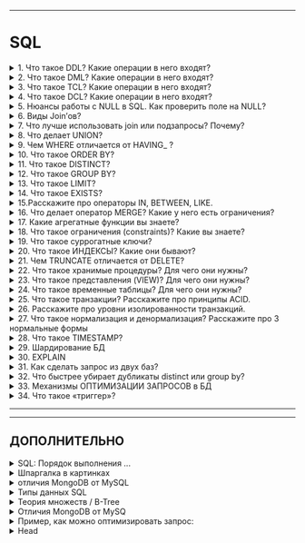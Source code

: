 
---
# SQL

<details>
        <summary>1. Что такое DDL? Какие операции в него входят?</summary>

## Что такое _DDL_? Какие операции в него входят? Рассказать про них.

### DDL (_Data Definition Language_) — язык для определения структуры базы данных. Основные команды:
* ✅ **CREATE**: создание новых объектов (_таблиц, индексов и т.д._).


* ✅ **ALTER**: изменение структуры существующих объектов.


* ✅ **DROP**: удаление объектов и всех данных в них.


* ✅ **TRUNCATE**: очистка таблиц (_быстрое удаление данных без удаления структуры_).


* ✅ **RENAME**: переименование объектов.

---
### Виды команд в SQL (основные)
![Виды команд в SQL](/ITM/ITM04_SQL/imgs/2025-03-31_14-14-32.png)

---
### Виды команд в SQL (укрупненно)
![Основные SQL операторы](/ITM/ITM04_SQL/imgs/2025-04-02_06-48-04.png)

---

```text
***** из методички *****
DDL (Data Definition Language) -  операторы определения данных :
    CREATE создает объект БД (базу, таблицу, представление, пользователя и т. д.),
    ALTER изменяет объект (структуру),
    DROP удаляет объект;
    TRUNCATE удаляет таблицу и создает её пустую заново, 
но если в таблице были foreigh key, 
то создать таблицу не получится. 
rollback после TRUNCATE невозможен
```
---
</details>



<details>
        <summary>2. Что такое DML? Какие операции в него входят?</summary>

## Что такое _DML_? Какие операции в него входят? Рассказать про них.

### DML (_Data Manipulation Language_) — язык для работы с данными в таблицах. 
**Основные операции:**   
* ✅ **SELECT**: выборка данных.


* ✅ **INSERT**: добавление новых строк.


* ✅ **UPDATE**: изменение существующих данных.


* ✅ **DELETE**: удаление строк.

_Эти команды позволяют взаимодействовать с данными в базе._

---

```text
***** из методички *****
DML (Data Manipulation Language) - операторы манипуляции данными :
SELECT выбирает данные, удовлетворяющие заданным условиям,
INSERT добавляет новые данные,
UPDATE изменяет существующие данные,
DELETE удаляет данные при выполнении условия WHERE;
```
---
</details>



<details>
        <summary>3. Что такое TCL? Какие операции в него входят?</summary>

## Что такое _TCL_? Какие операции в него входят? Рассказать про них.

### TCL (_Transaction Control Language_) — это набор операторов `SQL` для управления транзакциями. 
**Основные команды:**   
* ✅ **COMMIT**: сохраняет все изменения транзакции.


* ✅ **ROLLBACK**: отменяет все изменения транзакции.


* ✅ **SAVEPOINT**: устанавливает точку сохранения для частичного отката.


* ✅ **SET TRANSACTION**: задаёт параметры транзакции (_например, уровень изоляции_).

---

```text
***** из методички *****
TCL (Transaction Control Language) - операторы управления транзакциями :
BEGIN служит для определения начала транзакции
COMMIT применяет транзакцию,
ROLLBACK откатывает все изменения, сделанные в контексте текущей транзакции,
SAVEPOINT разбивает транзакцию на более мелкие.
```
---
</details>



<details>
        <summary>4. Что такое DCL? Какие операции в него входят?</summary>

## Что такое _DCL_? Какие операции в него входят? Рассказать про них.

### DCL (_Data Control Language_) — набор команд для управления доступом к данным и привилегиями пользователей в базе данных.
* ✅ **GRANT**: Выдает привилегии (_например, `SELECT`, `INSERT`, `UPDATE`, `DELETE`_) 
конкретным пользователям или ролям/ группам.


* ✅ **REVOKE**: Отзыв ранее выданных привилегий.


* ✅ **DENY**: Явно **запрещает** права доступа, 
даже если они уже были предоставлены другим способом (_например, через `GRANT` или членство в группе_).

_Эти команды помогают обеспечить безопасность и контроль над доступом к базе данных._

---

```text
***** из методички *****
DCL  (Data Control Language) - операторы определения доступа к данным:
GRANT предоставляет пользователю (группе) разрешения на определенные операции с объектом,
REVOKE отзывает ранее выданные разрешения,
DENY Запрещает разрешения, предоставленные пользователю;
```
---
</details>



<details>
        <summary>5. Нюансы работы с NULL в SQL. Как проверить поле на NULL?</summary>

## Нюансы работы с `NULL` в _SQL_. Как проверить поле на `NULL`?

### 📌 `NULL` Введено чтобы различать в полях БД `пустые` и `отсутствующие` значения.   

* ✅  **Определение**: `NULL` означает **отсутствие** или **неопределённость** значения.
* ✅  **Сравнение**: Обычные операторы (`=` и `<>`) не работают с `NULL` — 
любые сравнения приводят к **неопределённому** результату.
* ✅  **Проверка**: Для выявления `NULL` используйте конструкции `IS NULL` и `IS NOT NULL`.

```text
***** из методички *****
NULL - отсутствие данных. 
NULL - специальное значение (псевдозначение), 
которое может быть записано в поле таблицы базы данных. 

NULL соответствует понятию «пустое поле», 
то есть «поле, не содержащее никакого значения».

NULL означает отсутствие, неизвестность информации.
 
Значение NULL не является значением в полном смысле слова: 
по определению оно означает отсутствие значения 
и не принадлежит ни одному типу данных. 
Поэтому NULL не равно ни логическому значению FALSE, 
ни пустой строке, ни 0. 

При сравнении NULL с любым значением будет получен результат NULL, 
а не FALSE и не 0. Более того, NULL не равно NULL!

команды: IS NULL, IS NOT NULL
```
---
</details>



<details>
        <summary>6. Виды Join’ов?</summary>

## Виды `Join`’ов?

**JOIN** позволяет объединять строки из двух и более таблиц на основе 
логической связи между их столбцами. Объединение происходит по заданному 
условию (обычно через конструкцию ON), что обеспечивает "склеивание" данных 
из разных источников в единое представление.

---
### Виды `JOIN`:   
1️⃣ **Внутренний** (`INNER JOIN`)   
2️⃣ **Внешние** (`OUTER JOIN` → `LEFT`, `RIGHT`, `FULL`)   
3️⃣ **Перекрестный** (`CROSS JOIN`)   
4️⃣ **Самосоединение** (`SELF JOIN`)   

---
**Особенности**:

* Порядок таблиц не играет принципиальной роли для `INNER` и `CROSS JOIN`.
* Для внешних соединений (`LEFT`, `RIGHT`) порядок определяет, какая таблица 
является базовой (_откуда берутся все строки_), а отсутствующие значения заменяются на `NULL`.

### 🎯 Типы JOIN и их особенности

| Тип JOIN               | Возвращаемые данные                                                | Ключевая особенность                                                     | Пример                                                                                            |
|------------------------|--------------------------------------------------------------------|--------------------------------------------------------------------------|---------------------------------------------------------------------------------------------------|
| **INNER JOIN**         | Только строки, удовлетворяющие условию соединения во всех таблицах | Только те строки, где есть совпадения                                    | `SELECT * FROM A INNER JOIN B ON A.id = B.a_id;`                                                  |
| **LEFT (OUTER) JOIN**  | Все строки **левой** таблицы; правые – только при совпадении       | Если совпадений нет – правые столбцы заполняются `NULL`                  | `SELECT * FROM A LEFT JOIN B ON A.id = B.a_id;`                                                   |
| **RIGHT (OUTER) JOIN** | Все строки **правой** таблицы; левые – только при совпадении       | Если совпадений нет – левые столбцы заполняются `NULL`                   | `SELECT * FROM A RIGHT JOIN B ON A.id = B.a_id;`                                                  |
| **FULL (OUTER) JOIN**  | Все строки **обеих** таблиц; отсутствующие значения – `NULL`       | Полное объединение данных независимо от совпадений                       | `SELECT * FROM A FULL JOIN B ON A.id = B.a_id;`                                                   |
| **CROSS JOIN**         | Декартово произведение обеих таблиц (**все возможные комбинации**) | Соединение **без условия** – итоговый набор может быть **очень большим** | `SELECT * FROM A CROSS JOIN B;`                                                                   |
| **SELF JOIN**          | Соединение таблицы **самой с собой**.                              | Полезно для иерархий (**начальник-подчиненный**).                        | `SELECT a.name, b.name AS manager FROM Employees a LEFT JOIN Employees b ON a.manager_id = b.id;` |

### 📌 Итог
* `INNER JOIN`: Возвращает **только совпадающие строки** из обеих таблиц.
* `LEFT/RIGHT JOIN`: Обеспечивают включение **всех строк одной из таблиц** 
с заполнением отсутствующих данных значениями `NULL`.
* `FULL JOIN`: Объединяет **все строки из обеих таблиц**, компенсируя несоответствия с помощью `NULL`.
* `CROSS JOIN`: Создает **все возможные комбинации**, что полезно для генерации **декартова произведения**, 
но требует осторожности из‑за потенциального **большого объема** результатов.
* `SELF JOIN`: Используется для соединения таблицы **самой с собой**, 
часто применяется для **иерархических структур** (_например, начальник-подчиненный_).

![логические и физические виды JOIN](/ITM/ITM04_SQL/imgs/2025-03-31_14-22-59.png)


![Виды Join’ов](/ITM/ITM04_SQL/imgs/2025-03-28_17-08-34.png)

---
Мы говорили про логическое связывание. Поговорим про **ФИЗИЧЕСКОЕ**, т.е.  

**Физическое связывание таблиц** — это конкретные **способы** выполнения операций JOIN.   
* 💎 `Nested Loop` — это когда для каждой строки из одной таблицы ищется соответствующая строка в другой таблице.   
  * Работает на **маленькой** выборке.   
  * Считывает **одну** таблицу, чтобы обратиться по индексу второй.


* 💎 `Hash Join` — это когда создаётся хэш-таблица для одной из таблиц,
  и потом по ней происходит поиск соответствующих строк.
    * Работает на **больших** выборках.
    * Считывает **обе** таблицы полностью, а потом на основе второй таблицы создаёт хэш-таблицу.
    * Операция считывания которой происходит за **константное** время `О(1)` – очень быстро.


* 💎 `Merge Join` предполагает, что обе таблицы **отсортированы по ключу**, 
и соединение происходит путём одновременного прохода по ним.   
  * Работает на основании отсортированных ключей.   
  * Сканирует обе таблицы, сортирует, а затем быстро сравнивает элементы попарно.

Способ связывания выбирает планировщик на основании статистических и кэшированных данных (_после предыдущих запросов_).

![Способ связывания выбирает планировщик](/ITM/ITM04_SQL/imgs/2025-04-02_12-54-20.png)

Здесь `Nested Loop` занимался связыванием двух таблиц 
(_снизу-вверх: в первой поиск по индексу `p_key`, во второй использовался `full scan`, время выполнения соответствующее_).
`Nested Loop` используется, когда записей не очень много, а тут есть ограничение `limit`.  
Как устроено? Идёт обычным циклом по просканированной таблице test_2, 
а дальше Index Condition связывает индекс из таблицы test_2 с индексом первой таблицы (id=t.test_1_id); 
loops=100 – это значит, что 100 раз выполняли это действие по 1 строке 
за указанные время и стоимость для одной записи:

![стоимость для одной записи](/ITM/ITM04_SQL/imgs/2025-04-02_12-57-45.png)

![Тут используется Hash Join.](/ITM/ITM04_SQL/imgs/2025-04-02_12-58-39.png)

Тут используется `Hash Join`. 
Он также состоит из двух частей. 
Сканирует первую таблицу, а на основании просканированной второй таблицы создаёт хэш-таблицу.

Сначала происходит **full scan** одной таблицы, но в случае второй мы уже используем не индекс. 
Элемент **Hash** полностью просканировал таблицу и на основании полного считывания информации 
создал структуру данных **Hash Table** (_хэш таблицу_). 
Поиск по ней происходит за константное время `О(1)`. 
Можно увидеть, сколько бакетов создано.

Batches: `2`, а значение `>1` означает, что оперативной памяти не хватило и часть инфо была сохранена на диск. 
То, что попало в **Memory** заняло около `3 мб`.

**Hash Condition** (_синяя заливка строки_) показывает, что данные довольно быстро получены. 
Условия связывания указаны в скобках.

![Условия связывания указаны в скобках.](/ITM/ITM04_SQL/imgs/2025-04-02_13-02-53.png)

Также быстрый вариант `Merge Join`. 
Состоит из трёх основных частей, использует **отсортированную** последовательность.   

Для сканирования таблицы `test_1` использовали индекс `p_key`. 
Для таблицы `test_2` сначала использовали `full scan`, далее отсортировали по ключу `test_1_id`

Указан метод сортировки и количество выделенной памяти около 3 мб. 
Далее Merge Join обходит обычным циклом обе отсортированных последовательности 
(как если бы циклом for мы обходили два отсортированных массива и попарно сравнивали значения).

---

```text
***** из методички *****
JOIN - оператор языка SQL, который является реализацией операции соединения реляционной алгебры. 
        Предназначен для обеспечения выборки данных из двух таблиц и включения этих данных в один 
        результирующий набор.

        Особенностями операции соединения являются следующее:

        - в схему таблицы-результата входят столбцы обеих исходных таблиц (таблиц-операндов), 
        то есть схема результата является «сцеплением» схем операндов;
        - каждая строка таблицы-результата является «сцеплением» строки из одной таблицы-операнда со 
        строкой второй таблицы-операнда;
        - при необходимости соединения не двух, а нескольких таблиц, операция соединения применяется 
        несколько раз (последовательно).
        
Какие существуют типы JOIN?
(INNER) JOIN Предполагает что в результриующий запрос попадают только те строки 
которые являются пересичением двух таблиц, которые по условию прописаны в дерективе ON 
Результатом объединения таблиц являются записи, общие для левой и правой таблиц. 
        Порядок таблиц для оператора не важен, поскольку оператор является симметричным. Дефолт - INNER

        LEFT (OUTER) JOIN Объединение которое предполагает что в результирующий запрос 
        попадают все строки из таблицы A(левой таблицы) и те строки из таблицы B у которых 
        есть пресечения с А недостоищие строки заполняются NULL.Кортежи из внутреннего соединения, 
        и не вошедшие во внутреннее соединение 
        кортежи из левого источника. Атрибуты в кортежах, которые не имеют совпадений по общим столбцам
        заполняются неопределенными значениями. Порядок таблиц для оператора важен, поскольку оператор 
        не является симметричным.

        RIGHT (OUTER) JOIN Объединение которое предполагает что в результирующий запрос попадают 
        все строки из таблицы B(правой таблицы) и те строки из таблицы А у которых есть пресечения 
        с B недостоищие строки заполняются NULL

        FULL (OUTER) JOIN Результатом объединения таблиц являются все записи, которые присутствуют в
        таблицах. Порядок таблиц для оператора не важен, поскольку оператор является симметричным. 
        Сочетание IINER - LEFT - RIGHT

        CROSS JOIN (декартово произведение) - полное соединение двух таблиц (Все - Со всем) 
        Перекрестное соединение создает декартовое произведение между двумя таблицами, 
        возвращая все возможные комбинации всех строк. Он не имеет предложения on, 
        потому что вы просто соединяете все со всем. 
        A full outer join представляет собой комбинацию a left outer и right outer join. 
        Он возвращает все строки в обеих таблицах, которые соответствуют запросу where, и в тех случаях, 
        когда условие on не может быть выполнено для этих строк, 
        оно помещает значения null для незапущенных полей.
        NATURAL JOIN  - может работать без ON
      
        Обратите внимание, в этом запросе нет необходимости указывать какие-либо критерии объединения,
        поскольку предложение NATURAL JOIN автоматически определяет столбцы, имеющие одинаковые имена 
        в обеих объединяемых таблицах, и помещает их в «скрытое» предложение USING. Если  первичные и 
        внешние ключи имеют одинаковые имена, этот подход может показаться полезным, однако это не так.     
```
---
</details>



<details>
        <summary>7. Что лучше использовать join или подзапросы? Почему?</summary>

## Что лучше использовать `join` или `подзапросы`? Почему?

### 🆚 JOIN vs Подзапросы
#### JOIN:
* Более **понятен** и часто эффективнее **оптимизируется** СУБД.
* Удобен, если столбцы в выборке `SELECT` задействуют данные из **нескольких** таблиц.

#### Подзапросы:
* Предпочтительны для расчёта **агрегатных** значений и их сравнений в главных запросах.
* Подходят для **сложных фильтраций** и **вложенных логик**.

🔥 **Вывод**: Обычно лучше использовать `JOIN`, но подзапросы подходят для специфичных задач, 
таких как сравнение агрегатов или более сложные условия.🚀

---

```text
***** из методички *****
Обычно лучше использовать JOIN, поскольку в большинстве 
случаев он более понятен и лучше оптимизируется СУБД 
(но 100% этого гарантировать нельзя). 

Так же JOIN имеет заметное преимущество над подзапросами 
в случае, когда список выбора SELECT содержит столбцы более чем из одной таблицы.

Подзапросы лучше использовать в случаях, когда нужно вычислять 
агрегатные значения и использовать их для сравнений во внешних запросах.
```
---
</details>



<details>
        <summary>8. Что делает UNION?</summary>

## Что делает `UNION`?

**Основная суть**: `UNION` объединяет результаты двух или более SQL-запросов 
в один итоговый набор строк, при условии, что:
* Каждый запрос возвращает **одинаковое** количество столбцов.
* Типы данных соответствующих столбцов **совместимы**.

**Порядок строк**: Результирующий набор не гарантирует определённый порядок строк.   
Для получения отсортированного результата используйте конструкцию `ORDER BY`.

![Пример с UNION img](/ITM/ITM04_SQL/imgs/2025-03-28_17-23-08.png)

---

```text
***** из методички *****
В языке SQL ключевое слово UNION применяется для объединения 
результатов двух SQL-запросов в единую таблицу, 
состоящую из схожих записей. 

Оба запроса должны возвращать одинаковое число столбцов 
и совместимые типы данных в соответствующих столбцах. 

Необходимо отметить, что UNION сам по себе 
не гарантирует порядок записей. 
Записи из второго запроса могут оказаться в начале, 
в конце или вообще перемешаться 
с записями из первого запроса. 
В случаях, когда требуется определенный порядок, 
необходимо использовать ORDER BY.

Разница между UNION и UNION ALL заключается в том, 
что UNION будет пропускать дубликаты записей, 
тогда как UNION ALL будет включать дубликаты записей.
```
---
</details>



<details>
        <summary>9. Чем WHERE отличается от HAVING_ ?</summary>

## Чем `WHERE` отличается от `HAVING` _(ответа про то что используются в разных частях запроса - недостаточно)_?

### 🔍 Отличия _SQL_ `WHERE` vs `HAVING`
1. ✔️ **Порядок выполнения**
* **WHERE**: Применяется **до** выполнения группировки (`GROUP BY`).  
Фильтрует отдельные строки, уменьшая объем данных для последующей агрегации. 🚀   
**Преимущество**: Позволяет оптимизировать запрос, исключая ненужные данные.   


* **HAVING**: Применяется **после** группировки (`GROUP BY`), фильтруя уже сформированные группы. 🚀   
**Преимущество**: Позволяет использовать агрегатные функции (например, `SUM()`, `COUNT()`) для условия фильтрации.  

---
2. ✔️ **Использование агрегатных функций и псевдонимов**
* **WHERE**: Не допускает использования агрегатных функций. 👍  
Можно использовать псевдонимы всегда.


* **HAVING**: Позволяет использовать агрегатные функции, 
что делает его незаменимым для фильтрации агрегированных данных. 👍  
Псевдонимы можно применять, если они относятся к результату агрегатных функций.

---
3. ✔️ **Таблица сравнения**

   | Критерий               | WHERE                            | HAVING                                   |
   |------------------------|----------------------------------|------------------------------------------|
   | **Порядок выполнения** | До группировки (`GROUP BY`)      | После группировки (`GROUP BY`)           |
   | **Агрегатные функции** | Не разрешены                     | Разрешены                                |
   | **Фильтрация**         | Отдельных строк                  | Групп или агрегатов                      |
   | **Оптимизация**        | Сокращает объем данных заранее   | Применяется к уже сгруппированным данным |

---
📝 **Пример:**

| **Оператор** | **Пример SQL-запроса**                                                                         | **Описание**                                                                                      |
|--------------|------------------------------------------------------------------------------------------------|---------------------------------------------------------------------------------------------------|
| `WHERE`      | ```SELECT name, age FROM Users WHERE age > 18; ```                                         | Фильтрует строки по условию (_например, только пользователи старше 18 лет_).                        |
| `HAVING`     | ```SELECT department, COUNT(*) FROM Employees GROUP BY department HAVING COUNT(*) > 5; ``` | Фильтрует результаты после группировки (`GROUP BY`), например, отделы с более чем 5 сотрудниками. |


---
🎯 **Итог**
* **WHERE**: Используется для предварительной фильтрации строки до агрегации, 
что улучшает производительность.


* **HAVING**: Применяется для фильтрации сгруппированных данных 
с использованием агрегатных функций, позволяя работать с итоговыми значениями.

---
**Порядок выполнения запроса:**

![Порядок выполнения запроса](/ITM/ITM04_SQL/imgs/2025-04-02_07-52-53.png)

---

```text
***** из методички *****
WHERE нельзя использовать с агрегатными функциями, 
HAVING можно (предикаты тоже).

В HAVING можно использовать псевдонимы только если они 
используются для наименования результата 
агрегатной функции, в WHERE можно всегда.
HAVING стоит после GROUP BY, 
но может использоваться и без него. 

При отсутствии предложения GROUP BY 
агрегатные функции применяются ко всему 
выходному набору строк запроса, 
т.е. в результате мы получим всего 
одну строку, если выходной набор не пуст.

Во-первых, в HAVING и только в нём можно 
писать условия по агрегатным функциям 
(SUM, COUNT, MAX, MIN и т. д.). 
То есть если вы хотите сделать что-то вроде COUNT(*) > 10, 
то это возможно сделать только в HAVING. 

"Почему бы не оставить только HAVING?" - спросите вы. 
Всё кроется в том, как SQL Server выполняет запрос, 
в каком порядке происходит его разбор и работа с данными.
 WHERE выполняется до формирования групп GROUP BY. 
 Это нужно для того, чтобы можно было оперировать 
 как можно меньшим количеством данных 
 и сэкономить ресурсы сервера и время пользователя. 
 Следующим этапом формируются группы, 
 которые указаны в GROUP BY. 
 После того как сформированы группы, можно накладывать 
 условия на результаты агрегатных функций. 
 И тут как раз наступает очередь HAVING: 
 выполняются условия, которые вы задали.
```
---
</details>



<details>
        <summary>10. Что такое ORDER BY?</summary>

## Что такое `ORDER BY`?

### 🚀 Основная цель:
**ORDER BY** упорядочивает результаты запроса в _SQL_ на основе значений выбранных столбцов.   
###### _(Фактический порядок строк в 'просто `SELECT`' зависит от **плана соединения** и **сканирования**, а также от **порядка расположения данных на диске**.)_

### 🎯 Особенности:
* **Сортировка по столбцам**: Можно выбрать один или несколько столбцов для сортировки.


* **Множественная сортировка**: Столбцы упорядочиваются один внутри другого, например, сначала по `A`, затем по `B`.


* **Порядок**:
    * `ASC`: По возрастанию (**_по умолчанию_**).
    * `DESC`: По убыванию.


* **Применение**: Обеспечивает удобство анализа данных, особенно при большом наборе строк.

### Пример визуализации:
🔽 Использование `ORDER BY SELECT * FROM table_name ORDER BY column_name ASC`;

📌 **Вывод**: Логичный инструмент для сортировки данных с возможностью задавать направление и комбинировать столбцы. 
Упростите анализ данных благодаря `ORDER BY`! 🚀

---

```text
***** из методички *****
ORDER BY (сортировка по выбранному столбцу)  
упорядочивает вывод запроса согласно значениям 
в том или ином количестве выбранных столбцов. 
Многочисленные столбцы упорядочиваются один внутри другого. 
Возможно определять возрастание ASC 
или убывание DESC для каждого столбца. 
По умолчанию установлено - возрастание.
```
---
</details>



<details>
        <summary>11. Что такое DISTINCT?</summary>

## Что такое `DISTINCT`?

**DISTINCT** — исключает повторяющиеся строки в результатах запроса, обеспечивая выбор только уникальных значений.

### 📌 Основные моменты
* **Расположение**: Используется сразу после оператора `SELECT` 
и перед перечислением столбцов.  
**Пример синтаксиса**: > `SELECT DISTINCT column1, column2 FROM table_name`;  


* **Назначение**: Исключает дублирование строк.  
Если среди результатов есть повторяющиеся записи, 
`DISTINCT` оставляет только **одну** из них.


* **Особенности**:
    * Применимо как к **одному** столбцу, так и к набору столбцов.
    * При использовании **нескольких** столбцов уникальность определяется **комбинацией** их значений.
    * Помогает улучшить точность выборки и упростить анализ данных, **устраняя избыточные** записи.

---

```text
***** из методички *****
DISTINCT (исключает дублирование строк)  указывает, 
что для вычислений используются 
только уникальные значения столбца. 
После SELECT и перед FROM. 
```
---
</details>



<details>
        <summary>12. Что такое GROUP BY?</summary>

## Что такое `GROUP BY`?

`GROUP BY` — группирует строки, имеющие **одинаковые** значения в указанных столбцах, для дальнейшего применения 
агрегатных функций (например, `COUNT()`, `SUM()`, `AVG()` и др.).   
При группировке все значения `NULL` считаются **равными** и попадают в **одну** группу.

### 📌 Основные моменты
* **Агрегация данных**: Позволяет объединять строки в группы для вычисления итоговых значений, 
что удобно для сводных отчетов и аналитики.


* **Применение агрегатных функций**: После группировки можно применять функции, 
которые работают с данными группы, чтобы вывести суммарную, среднюю или иную статистику по каждой группе.


* **Обработка `NULL`**: Все записи с `NULL` в столбце, по которому осуществляется группировка, 
формируют **одну** группу, так как `NULL` считается **равным** `NULL` **в контексте** `GROUP BY`.

---

```text
***** из методички *****
GROUP BY (группировка данных) используется 
для агрегации записей результата по заданным атрибутам.

Cоздает отдельную группу 
для всех возможных значений (включая значение NULL)

При использовании GROUP BY 
все значения NULL считаются равными.

```
---
</details>



<details>
        <summary>13. Что такое LIMIT?</summary>

## Что такое `LIMIT`?

`LIMIT` – для **ограничения количества** выводимых записей в результате запроса.   
`OFFSET` - **пропустить** заданное кол-во записей

```sql
SELECT * FROM table LIMIT 10 OFFSET 5; -- Пропустить 5 записей, вывести 10
```

---

```text
***** из методички *****
Позволяет ограничить количество выводимых записей. 
После FROM
```
---
</details>



<details>
        <summary>14. Что такое EXISTS?</summary>

## Что такое `EXISTS`?

`EXISTS` – проверяет наличие записей в подзапросе.  

🔹 Возвращает **TRUE**, если подзапрос содержит **хотя бы одну** строку.  
🔹 Возвращает **FALSE**, если подзапрос **не возвращает данных**.  
🔹 Используется для оптимизации запросов, особенно с **WHERE** или **NOT EXISTS**.  

---
**Пример**:

```sql
SELECT * FROM users u WHERE EXISTS (SELECT 1 FROM orders o WHERE o.user_id = u.id);
```

✅ Выведет пользователей, у которых есть заказы.  

---

```text
***** из методички *****
EXISTS берет подзапрос, как аргумент, и оценивает его как TRUE, 
если подзапрос возвращает какие-либо записи и FALSE, если нет. 

Возвращает значение TRUE, 
если вложенный запрос содержит хотя бы одну строку
```
---
</details>



<details>
        <summary>15.Расскажите про операторы IN, BETWEEN, LIKE.</summary>

## Расскажите про операторы `IN`, `BETWEEN`, `LIKE`.

### 🔹 SQL: `IN`, `BETWEEN`, `LIKE`
* `IN`  
✔️ Проверяет наличие значения в списке (_выборка из предоставленных данных_).   
✔️ Пример (_синтаксически_): `WHERE column IN ('value1', 'value2', ...)`   


* `BETWEEN`  
✔️ Определяет диапазон значений (_включительно_).   
✔️ Первое значение – минимальное, второе – максимальное.   
✔️ Пример: `WHERE column BETWEEN low AND high`   


* `LIKE`   
✔️ Ищет строки по шаблону – применимо к типам `CHAR` и `VARCHAR`.   
✔️ Чувствителен к регистру.   
✔️ Использует подстановочные символы:   
    * `%` — любое число символов.   
    * `_` — ровно один символ. Пример: WHERE column LIKE '%pattern%'   

---

```text
***** из методички *****
•        IN - определяет наличие данных в масиве.
SELECT * FROM Persons WHERE name IN ('Ivan','Petr','Pavel');

•        BETWEEN определяет диапазон значений. В отличие от IN, 
BETWEEN чувствителен к порядку, и первое значение в предложении 
должно быть первым по алфавитному или числовому порядку.
SELECT * FROM Persons WHERE age BETWEEN 20 AND 25;

•        LIKE применим только к полям типа CHAR или VARCHAR, 
с которыми он используется чтобы находить подстроки. 
В качестве условия используются символы шаблонизации (wildkards) 
- специальные символы, которые могут соответствовать чему-нибудь: 
    % Любая строка, содержащая ноль или более символов 
    _ (подчеркивание) Любой одиночный символ. 
        Например, 'b_t' будет соответствовать словам 'bat' 
        или 'bit', но не будет соответствовать 'brat'.
    % замещает последовательность любого числа символов. 
        Например '%p%t' будет соответствовать словам 
        'put', 'posit', или 'opt', но не 'spite'.
        
SELECT * FROM UNIVERSITY WHERE NAME LIKE '%o';
```
---
</details>



<details>
        <summary>16. Что делает оператор MERGE? Какие у него есть ограничения?</summary>

## Что делает оператор `MERGE`? Какие у него есть ограничения?

### ✅ `MERGE` - объединить (_слияние_) данные из одной таблицы с другой на основе условия (`ON`). 
**В зависимости от соответствия выполняется:**   
✔ `UPDATE`, если запись найдена в обеих таблицах.   
✔ `INSERT`, если запись отсутствует в целевой таблице.   
✔ _(Дополнительно)_ `DELETE`, если запись есть в целевой, но нет в источнике.   

### 📌 Ограничения `MERGE`
* ❌ **Нельзя** изменять поля из `ON` — вызывает ошибки.  
* 🔄 **Дубликаты** в источнике → ошибка.  
* 🐢 **Производительность** — требует индексы для ускорения.  
* 🔍 **Race Condition** — при параллельных изменениях возможны ошибки.  
* 🚫 **Ограниченная поддержка** — нет в **MySQL**, **SQLite**.  

### 📌 Использовать `MERGE`, когда:
* Требуется **объединить** данные из разных таблиц.   
* Нужно выполнять **обновление + вставку** в одном запросе.   

---
### 📊 Синтаксис (SQL Server, Oracle, PostgreSQL 15+):
```sql
MERGE INTO TargetTable AS t
USING SourceTable AS s
ON (t.id = s.id)  
WHEN MATCHED THEN  
    UPDATE SET t.value = s.value  
WHEN NOT MATCHED THEN  
    INSERT (id, value) VALUES (s.id, s.value)  
WHEN NOT MATCHED BY SOURCE THEN  
    DELETE;  -- (опционально) удаление записей, которых нет в источнике
```

![MERGE](/ITM/ITM04_SQL/imgs/2025-04-02_08-53-39.png)

---

```text
***** из методички *****
MERGE позволяет осущ-ть слияние данных 1й таблицы с данными 2й таблицы. 
При слиянии таблиц проверяется условие, и если оно истинно, 
то выполняется UPDATE, а если нет - INSERT. 

При этом изменять поля таблицы в секции UPDATE, 
по которым идет связывание двух таблиц, нельзя.


MERGE Ships AS t  -- таблица, которая будет меняться
USING (SELECT запрос ) AS s ON (t.name = s.ship)  -- условие слияния
    THEN UPDATE SET t.launched = s.year -- обновление
WHEN NOT MATCHED -- если условие не выполняется
    THEN INSERT VALUES(s.ship, s.year) -- вставка
        
        
MERGE dbo.TestTable AS T_Base --Целевая таблица 
USING dbo.TestTableDop AS T_Source --Таблица источник 
ON (T_Base.ProductId = T_Source.ProductId) --Условие объединения 
WHEN MATCHED THEN --Если истина (UPDATE) 
    UPDATE SET 
    ProductName = T_Source.ProductName, 
    Summa = T_Source.Summa 
WHEN NOT MATCHED THEN --Если НЕ истина (INSERT) 
    INSERT (ProductId, ProductName, Summa) 
    VALUES (T_Source.ProductId, T_Source.ProductName, T_Source.Summa) 
```
---
</details>



<details>
        <summary>17. Какие агрегатные функции вы знаете?</summary>

## Какие _агрегатные_ функции вы знаете?

### 🔢 Агрегатные функции
**Определение**: Функции, объединяющие набор значений и возвращающие **одно** итоговое значение.

### Основные агрегатные функции:
* `COUNT`: Подсчитывает количество строк, удовлетворяющих условию.  
    * (есть также вариант со звёздочкой: `SELECT count(*) FROM employees;`)
* `SUM`: Вычисляет сумму значений указанного столбца.
* `AVG`: Вычисляет среднее значение.
* `MAX`: Определяет максимальное значение.
* `MIN`: Определяет минимальное значение.

**Примечание**: Часто используются вместе с `GROUP BY` для агрегирования данных по группам. 🚀

---
### ℹ️ Не агрегатные математические функции (_их много_) – применяют действие ко всем значениям в столбце:
* `upper`/`lower` (перевод в верхний/нижний регистр)
* `now` (текущая дата и т.д.)

---

```text
***** из методички *****
Агрегатных функции - функции, которые берут группы значений 
и сводят их к одиночному значению.

Несколько агрегатных функций:
COUNT - производит подсчет записей, удовлетворяющих условию запроса;
SUM - вычисляет арифметическую сумму всех значений колонки;
AVG - вычисляет среднее арифметическое всех значений;
MAX - определяет наибольшее из всех выбранных значений;
MIN - определяет наименьшее из всех выбранных значений.
```
---
</details>



<details>
        <summary>18. Что такое ограничения (constraints)? Какие вы знаете?</summary>

## Что такое ограничения (`constraints`)? Какие вы знаете?

### 🔐 Ограничения (_Constraints_)
* `NOT NULL`  
📝 Гарантирует, что поле **не может быть пустым** (`NULL`).


* `UNIQUE`  
📝 Обеспечивает **уникальность** значения в столбце.  
ℹ️ Может допускать ограниченное количество `NULL` (_например, одна запись в некоторых СУБД_).   


* `PRIMARY KEY` (_pkey_)  
📝 Комбинация `NOT NULL` + `UNIQUE`. 🚀  
Создает **кластерный индекс** и однозначно идентифицирует запись.  
ℹ️ Таблица может иметь только один `PRIMARY KEY`.   


* `FOREIGN KEY` (fkey)  
📝 Создает **связь** между таблицами, ссылаясь на `PRIMARY KEY` другой таблицы.  
ℹ️ Значение может быть `NULL`, если не наложено ограничение `NOT NULL`.   


* `CHECK`  
📝 Проверяет, удовлетворяет ли значение **заданному условию** или диапазону.   


* `DEFAULT`  
📝 Задает **значение по умолчанию** для столбца, если иное не указано.


### ❓ Отличия `PRIMARY KEY` от `UNIQUE`
`PRIMARY KEY` 
> ✔️ Создает кластерный индекс   
> ✔️ Не допускает `NULL`   
> ✔️ Только один на таблицу

`UNIQUE` 
> ✔️ Обычно создает некластерный индекс   
> ✔️ Может допускать `NULL` (_одну или несколько, в зависимости от СУБД_)

![constraints](/ITM/ITM04_SQL/imgs/2025-04-02_09-01-59.png)

---

```text
***** из методички *****
Ограничения - это ключевае слова, которые помогают 
установить правила размещения данных в базе. 
Используются при создании БД.

NOT NULL указывает, что значение не может быть пустым.
UNIQUE обеспечивает отсутствие дубликатов.
PRIMARY KEY - комбинация NOT NULL и UNIQUE. 
    Помечает каждую запись в базе данных уникальным значением.
CHECK проверяет вписывается ли значение 
    в заданный диапазон ( s_id int CHECK(s_id > 0) )
FOREIGN KEY создает связь между двумя таблицами и защищает 
    от действий, которые могут нарушить связи между таблицами. 
    FOREIGN KEY в одной таблице указывает на PRIMARY KEY в другой.
DEFAULT устанавливает значение по умолчанию, 
    если значения не предоствлено (name VARCHAR(20) DEFAULT 'noname').

Какие отличия между PRIMARY и UNIQUE?
По умолчанию PRIMARY создает кластерный индекс 
на столбце, а UNIQUE - некластерный. 
PRIMARY не разрешает NULL записей, в то время 
как UNIQUE разрешает одну (а в некоторых СУБД несколько) NULL запись.
Таблица может иметь один PRIMARY KEY и много UNIQUE.

Может ли значение в столбце, 
на который наложено ограничение FOREIGN KEY, равняться NULL?
Может, если на данный столбец не наложено ограничение NOT NULL.
```
---
</details>



<details>
        <summary>19. Что такое суррогатные ключи?</summary>

## Что такое суррогатные ключи?
**Определение**: Искусственно созданное, автоинкрементное _(дополнительное)_ поле для уникальной идентификации записи.

**Назначение**: Заменяет естественный ключ, не связанный с бизнес-данными.   
Служит первичным ключом `Primary Key`.

**Преимущества**:
* Простота и стабильность _(не меняется при обновлении содержательных данных)_.
* Удобство при создании связей между таблицами.

\\* В таблице может быть **только один** первичный ключ.   
Если используется **суррогатный ключ**, то его следует назначить как **основной**, 
а **прежний** _естественный_ ключ можно определить как _уникальное ограничение (уникальный ключ)_,

---
**Пример**:

```sql
CREATE TABLE Employees (
    EmployeeID INT AUTO_INCREMENT PRIMARY KEY, -- Суррогатный ключ
    FirstName VARCHAR(50),
    LastName VARCHAR(50)
);
```

В этом примере поле `EmployeeID` автоматически генерируется 
и служит уникальным идентификатором каждой записи.

---
![суррогатные ключи](/ITM/ITM04_SQL/imgs/2025-04-02_09-08-51.png)

---

```text
***** из методички *****
    Суррога́тный ключ — это дополнительное служебное поле, 
автоматически добавленное к уже имеющимся информационным 
полям таблицы, предназначение которого — служить первичным ключом. 
 
В качестве первичного ключа может использоваться:
* Естественный Ключ (ЕК) – набор атрибутов описываемой записью сущности, 
    уникально её идентифицирующий 
    (например, номер паспорта для человека) или
* Суррогатный Ключ (СК) – автоматически сгенерированное поле, 
    никак не связанное с информационным содержанием записи. 
    
Обычно в роли СК выступает автоинкрементное поле типа INTEGER.
```
---
</details>



<details>
        <summary>20. Что такое ИНДЕКСЫ? Какие они бывают?</summary>

## Что такое `индексы`? Какие они бывают?

### 🔍 Индексы в БД
**Индексы** – структуры, ускоряющие поиск и выборку данных из таблиц путём **упорядоченного доступа**.
[(_Видео на_ `youtube.com`)](https://youtu.be/lAWQNcAEiKw?t=932)

### 🛠 Основные характеристики
* **Ускорение запросов**: Позволяют быстро находить данные, сокращая время выборки. 🚀   
Эффективно для повышения производительности.


* **Структура**: Обычно реализуются через **бинарные деревья**, что обеспечивает быструю навигацию.

### 🔹 Типы индексов (_кратко_)

| Тип индекса                            | Описание                                                                                                                                                      |
|----------------------------------------|---------------------------------------------------------------------------------------------------------------------------------------------------------------|
| **Уникальный (Unique)**                | Гарантирует отсутствие дублирующихся значений. Если столбец уже является PRIMARY KEY, уникальный индекс может быть избыточным.                                |
| **Кластеризованный (Clustered)**       | Физически **сортирует** данные таблицы; может включать до 16 столбцов с суммарной длиной до 900 байт. Хранит реальные строки/записи данных в листьях индекса. |
| **Некластеризованный (Non-Clustered)** | Отдельная структура (отдельная таблица/ файл),  содержит только указатели/ ссылки на записи таблицы (_а не саму таблицу_).                                    |


### ⚖️ Плюсы и минусы
* **Преимущества**: 🚀 Быстрый доступ к данным, значительное ускорение запросов.


* **Недостатки**: 🛠 Дополнительная нагрузка при операциях вставки, 
обновления или удаления – индексы требуют обновления.

---
### Подробно:

| Наименование                      | Краткая суть и принцип действия                            | Когда целесообразно применять                                                 |
|-----------------------------------|------------------------------------------------------------|-------------------------------------------------------------------------------|
|                                   |                                                            |                                                                               |
| **Кластерный**                    | Упорядочивает данные таблицы физически по значениям ключа. | Для ускорения запросов, работающих с диапазонами или сортировкой.             |
| **Некластерный**                  | Хранит указатели на строки, без изменения порядка таблицы. | Для быстрого поиска по отдельным столбцам или для нестандартных выборок.      |
| **Уникальный**                    | Гарантирует, что значения в столбце уникальны.             | Для предотвращения дублирования данных, например, в ключевых столбцах.        |
|                                   |                                                            |                                                                               |
| **Покрывающий**                   | Включает все столбцы, необходимые для запроса.             | Уменьшает количество обращений к таблице.                                     |
| **Полнотекстовый**                | Индексирует текстовые данные для быстрого поиска.          | Для работы с большими объемами текстовой информации (поиск по текстам).       |
| **Составной**                     | Включает несколько столбцов для индекации.                 | Полезны для сложных запросов, содержащих условия по нескольким столбцам.      |
| **Хэш-индекс**                    | Быстрый поиск по хеш-таблицам, не подходит для диапазонов. | Эффективны для равенства, но не подходят для диапазонных запросов.            |
| **B-дерево**                      | Балансирует дерево для быстрого доступа к данным.          | При больших объемах данных и динамических запросах.                           |
|                                   |                                                            |                                                                               |
| **Индекс пространственного типа** | Сохраняет и ищет геометрическую информацию.                | Для работы с геоданными и картами.                                            |
| **GiST-индекс**                   | Генерализированные индексы для сложных типов данных.       | Для сложных запросов и типов данных.                                          |
| **XML-индекс**                    | Оптимизирует доступ к данным в формате XML.                | При частых запросах к структурам или элементам XML.                           |
| **Bitmap-индекс**                 | Использует битовые массивы для хранения значений.          | Для столбцов с ограниченным количеством уникальных значений (флаги, статусы). |
|                                   |                                                            |                                                                               |

---
![B-Tree & Hash](/ITM/ITM04_SQL/imgs/2025-04-02_11-16-49.png)

---
**Поддержка ИНДЕКСОВ в разных БД**

| Тип индекса              | MySQL                            | PostgreSQL                       | MS SQL                                | Oracle                                     |
|--------------------------|----------------------------------|----------------------------------|---------------------------------------|--------------------------------------------|
| **B-Tree index**         | Есть                             | Есть                             | Есть                                  | Есть                                       |
| **Spatial indexes**      | R-Tree с квадратичным разбиением | Rtree_GiST (линейное разбиение)  | 4-уровневый Grid-based spatial index  | R-Tree с квадратичным разбиением; Quadtree |
| **Hash index**           | Только в таблицах типа Memory    | Есть                             | Нет                                   | Нет                                        |
| **Bitmap index**         | Нет                              | Есть                             | Нет                                   | Есть                                       |
| **Reverse index**        | Нет                              | Нет                              | Нет                                   | Есть                                       |
| **Inverted index**       | Есть                             | Есть                             | Есть                                  | Есть                                       |
| **Partial index**        | Нет                              | Есть                             | Есть                                  | Нет                                        |
| **Function-based index** | Нет                              | Есть                             | Есть                                  | Есть                                       |

---
Создание некластеризованного индекса в таблице или представлении:   
```sql
CREATE INDEX index1 ON schema1.table1 (column1);
```
---
Селективность – это отношение количества уникальных элементов к кол-ву записей, т.е. строчек в таблице. 
Плохая -меньше 20%. Оптимально – 1.
Селективность влияет на скорость поиска, поэтому необходимо определять порядок индексов.

---

```text
***** из методички *****
Индексы относятся к методу настройки производительности, позволяющему быстрее извлекать записи из таблицы. 
Индекс создает структуру для индексируемого поля. Необходимо просто добавить указатель индекса в таблицу. 
Содержит структуры бинарных деревьев

Есть три типа индексов, а именно:

* Уникальный индекс (Unique Index): этот индекс не позволяет полю иметь повторяющиеся значения. 
    Если первичный ключ определен, уникальный индекс применен автоматически.
* Кластеризованный индекс (Clustered Index): Кластеризованный индекс хранит реальные строки данных в листьях индекса. 
    Возвращаясь к предыдущему примеру, это означает что строка данных, связанная со значение ключа, 
    равного 123 будет храниться в самом индексе. Важной характеристикой кластеризованного индекса является то, 
    что все значения отсортированы в определенном порядке либо возрастания, либо убывания. 
    Таким образом, таблица или представление может иметь только один кластеризованный индекс. 
    В дополнение следует отметить, что данные в таблице хранятся в отсортированном виде 
    только в случае если создан кластеризованный индекс у этой таблицы.
    Таблица не имеющая кластеризованного индекса называется кучей.
* Некластеризованный индекс (Non-Clustered Index): Создаются только после клатерного индекса, 
    создаются автоматически при объявлении столбца UNIQUE. 
    В отличие от кластеризованного индекса, листья некластеризованного индекса содержат 
    только те столбцы (ключевые), по которым определен данный индекс, а также содержит указатель 
    на строки с реальными данными в таблице. 
    Это означает, что системе подзапросов необходима дополнительная операция для обнаружения 
    и получения требуемых данных. 
    Содержание указателя на данные зависит от способа хранения данных: кластеризованная таблица или куча. 
    Если указатель ссылается на кластеризованную таблицу, то он ведет 
    к кластеризованному индексу, используя который можно найти реальные данные.


Как создать индекс? b3
Индекс можно создать либо с помощью выражения CREATE INDEX:
            CREATE INDEX index_name ON table_name (column_name)
либо указав ограничение целостности в виде уникального UNIQUE или первичного PRIMARY ключа 
в операторе создания таблицы CREATE TABLE.


Имеет ли смысл индексировать данные, имеющие небольшое количество возможных значений?
Примерное правило, которым можно руководствоваться при создании индекса - 
если объем информации (в байтах) НЕ удовлетворяющей условию выборки меньше, 
чем размер индекса (в байтах) по данному условию выборки, то в общем случае 
оптимизация приведет к замедлению выборки. 
Часто выполняем запросы тогда имеет смысл индексировать. 
Но потеряем скорость в UPDATE в INSERT и DELETE


Когда полное сканирование набора данных выгоднее доступа по индексу?
Полное сканирование производится многоблочным чтением. Сканирование по индексу - одноблочным. 
Также, при доступе по индексу сначала идет сканирование самого индекса, а затем чтение блоков из набора данных. 
Число блоков, которые надо при этом прочитать из набора зависит от фактора кластеризации. 
Если суммарная стоимость всех необходимых одноблочных чтений больше стоимости полного сканирования 
многоблочным чтением, то полное сканирование выгоднее и оно выбирается оптимизатором.
Таким образом, полное сканирование выбирается при слабой селективности предикатов зароса 
и/или слабой кластеризации данных, либо в случае очень маленьких наборов данных.
```
---
</details>



<details>
        <summary>21. Чем TRUNCATE отличается от DELETE?</summary>

## Чем TRUNCATE отличается от DELETE?

### 💥 `TRUNCATE` vs `DELETE`

| Операция           | TRUNCATE                                                        | DELETE                                                            |
|--------------------|-----------------------------------------------------------------|-------------------------------------------------------------------|
| Тип команды        | DDL                                                             | DML                                                               |
| Удаление строк     | Удаляет **все** строки из таблицы                               | Удаляет строки **выборочно** с условием `WHERE`                   |
| Скорость           | Работает быстрее – массовое удаление без проверки каждой строки | Медленнее – обрабатывает каждую строку индивидуально              |
| Возможность отката | **Не поддерживает** `ROLLBACK` (данные восстановить нельзя)     | Поддерживает откат через `ROLLBACK` до фиксации транзакции        |
| Использование      | Быстрая очистка таблицы без необходимости выборочного удаления  | Точная очистка выбранных записей с учетом логики бизнес-процессов |


### 🚀 Итог
* **TRUNCATE**: Быстро очищает таблицу, но без возможности восстановления и без выборочной фильтрации.
* **DELETE**: Позволяет удалять записи по условию, поддерживает `ROLLBACK`, но требует больше ресурсов.

```text
***** из методички *****
* DELETE - оператор DML, удаляет записи из таблицы, которые удовлетворяют условиям WHERE. Медленнее, чем TRUNCATE. 
    Есть возможность восстановить данные.
* TRUNCATE - DDL оператор, удаляет все строки из таблицы. Нет возможность восстановить данные - сделать ROLLBACK.
```
---
</details>



<details>
        <summary>22. Что такое хранимые процедуры? Для чего они нужны?</summary>

## Что такое хранимые процедуры? Для чего они нужны?

### 💻 Хранимые процедуры
* **Что это**: Объект базы данных, представляющий набор _SQL_-инструкций, хранящийся на сервере.


* **Основные возможности**:
    * Параметры и переменные: Используют входные/выходные параметры и локальные переменные.
    * Операции: Выполняют как DDL, так и DML-операции, числовые вычисления и операции над текстом.
    * Управление: Поддерживают управляющие конструкции (циклы, ветвления).

  
* **Преимущества**:
    * 🚀 Повышение **производительности**: Компиляция происходит один раз, что ускоряет последующую обработку.
    * 🔐 **Безопасность** и **централизованность**: Централизуют бизнес-логику и улучшают контроль доступа к данным.


**Итог**: _Хранимые процедуры позволяют оптимизировать выполнение операций, 
повышают скорость работы и обеспечивают безопасность данных._

```text
***** из методички *****
Хранимая процедура — объект базы данных, представляющий собой набор SQL-инструкций, который хранится на сервере. 
Плюс в том что компилируются только 1 раз что увеличивает производительность.
Хранимые процедуры очень похожи на обыкновенные методы языков высокого уровня, 
у них могут быть входные и выходные параметры и локальные переменные, 
в них могут производиться числовые вычисления и операции над символьными данными, 
результаты которых могут присваиваться переменным и параметрам. 
В хранимых процедурах могут выполняться стандартные операции с базами данных (как DDL, так и DML). 
Кроме того, в хранимых процедурах возможны циклы и ветвления, 
то есть в них могут использоваться инструкции управления процессом исполнения.

Хранимые процедуры позволяют повысить производительность, 
расширяют возможности программирования и поддерживают функции безопасности данных. 
В большинстве СУБД при первом запуске хранимой процедуры она компилируется (выполняется синтаксический анализ 
и генерируется план доступа к данным) и в дальнейшем её обработка осуществляется быстрее.     

НУЖНО ДЛЯ ПОВЫШЕНИЯ ПРОИЗВОДИТЕЛЬНОСТИ, 
ТАК КАК ОНИ 1 РАЗ ИСПОЛНЯЮТСЯ В МОМЕНТ КОМПИЛЯЦИИ, 
И ЗАТЕМ ОБРАБОТКА ПРОИХОДИТ БЫСТРЕЕ.
```
---
</details>



<details>
        <summary>23. Что такое представления (VIEW)? Для чего они нужны?</summary>

## Что такое представления (VIEW)? Для чего они нужны?

### 🛠 Представления в SQL
* **Суть**: `VIEW` — виртуальная таблица, представляющая 
результат выполнения запроса `SELECT` **альтернативным** образом.  
➡️ **Не содержит данных**, а использует данные **из базовых таблиц**.   
 Представляет как-бы **срез** данных из 1-й или нескольких таблиц, сведенный в результирующую таблицу-выборку.


* **Назначение**:
    * 🔒 **Ограничение доступа**: Позволяет скрывать часть данных.
    * 📊 **Упрощение работы**: Упрощает сложные запросы, предоставляя "псевдоним" для многократного использования.
    * 🔄 **Абстракция**: Обеспечивает альтернативное представление данных без изменения исходной таблицы.


* **Особенности**:
    * Может основываться на одной или нескольких таблицах и даже на других представлениях.
    * Вложенность до **32** уровней.


🎯 **Итог:**  
Представления значительно упрощают управление данными, их анализ и защиту, 
позволяя концентрироваться на бизнес-логике, минимизируя сложность работы с таблицами. 🚀


**Пример**: 
```sql
CREATE VIEW my_view AS
    SELECT column1, column2
    FROM table_name
    WHERE condition;
```

```text
***** из методички *****
View - (Псевдонимы для запросов SELECT) виртуальная таблица, представляющая данные 
одной или более таблиц альтернативным образом. 

Нужны для ограничения доступа к данным и также для сокрытия реализации

В действительности представление – всего лишь результат выполнения оператора SELECT, 
    который хранится в структуре памяти, напоминающей SQL таблицу. 
Они работают в запросах и операторах DML точно также как и основные таблицы, 
    но не содержат никаких собственных данных. 

Представления значительно расширяют возможности управления данными. 
Это способ дать публичный доступ к некоторой (но не всей) информации в таблице.

Представления могут основываться как на таблицах, так и на других представлениях, 
т.е. могут быть вложенными (до 32 уровней вложенности).
```
---
</details>



<details>
        <summary>24. Что такое временные таблицы? Для чего они нужны?</summary>

## Что такое временные таблицы? Для чего они нужны?

### ⏳ Временные таблицы (_Temporary Tables_)
* **Временные таблицы** используются для временного хранения данных, 
доступных только в текущей сессии или соединении.

---
### 🔹 Типы временных таблиц:
* **Локальные** (`#TempTable`):
    * Доступны только в текущей сессии.
    * Удаляются автоматически при её завершении.

* **Глобальные** (`##GlobalTempTable`):
    * Доступны для всех сессий.
    * Удаляются, когда завершаются все сессии, использующие её.

#### 🚫 Рекомендации:
Использовать осторожно, так как массовое применение временных таблиц может создать нагрузку на систему.

---
**Пример**:
```sql
-- Создание локальной временной таблицы
CREATE TABLE #TempTable (ID INT, Name NVARCHAR(50));

-- Вставка данных
INSERT INTO #TempTable VALUES (1, 'Example');

-- Выборка данных
SELECT * FROM #TempTable;

```
```text
***** из методички *****
Подобные таблицы удобны для каких-то временных 
промежуточных выборок из нескольких таблиц.
Создание временной таблицы начинается со знака решетки #. 
Если используется один знак #, то создается локальная таблица, 
которая доступна в течение текущей сессии. 

Ели используются два знака ##, то создается глобальная временная таблица
(живет пока открыт SQL Management ). 
В отличие от локальной, глобальная временная таблица 
доступна всем открытым сессиям базы данных.

CREATE TABLE #ProductSummary
    (ProdId INT IDENTITY,
    ProdName NVARCHAR(20),
    Price MONEY)
```
---
</details>



<details>
        <summary>25. Что такое транзакции? Расскажите про принципы ACID.</summary>

## Что такое транзакции? Расскажите про принципы ACID.

### 🔄 Транзакция и ACID
**Транзакция** – логически неделимая совокупность операций над данными, 
которая должна выполниться полностью или не выполниться вовсе.

---
### Принципы ACID
#### `ACID` — набор свойств, обеспечивающих надежность выполнения транзакций в реляционных базах данных:
* **Атомарность (_Atomicity_)**: Каждая транзакция выполняется целиком или не выполняется вовсе.


* **Согласованность (_Consistency_)**: Транзакция переводит 
  базу из одного корректного состояния в другое, соблюдая все ограничения.


* **Изолированность (_Isolation_)**: Одновременные транзакции не должны влиять друг на друга, 
обеспечивая независимость операций.


* **Долговечность (_Durability_)**: После фиксации (commit) изменения сохраняются независимо от возможных сбоев.


![ACID](/ITM/ITM04_SQL/imgs/2025-04-02_13-46-00.png)

### Итог
Транзакции по принципу **ACID** гарантируют целостность и надёжность данных, 
позволяя выполнять операции безопасно и последовательно. 🚀

---

---
### `BASE` для NoSQL баз данных
#### BASE — менее строгая модель, применяемая в нереляционных базах данных:
* **Basically Available**: данные доступны всегда, даже при частичных сбоях.


* **Soft State**: данные могут изменяться со временем, даже без внешних воздействий.


* **Eventual Consistency**: данные становятся согласованными **через некоторое время**.

**BASE** чаще используется в высоконагруженных распределенных системах, 
где важна скорость и масштабируемость, например в социальных сетях или онлайн-магазинах.

---

---

```text
***** из методички *****
Транзакция - (совокупность операций над данными как чтения так и записи) 
это воздействие на базу данных, переводящее её из одного целостного состояния 
в другое и выражаемое в изменении данных, хранящихся в базе данных.

ACID-принципы транзакций:
•        Атомарность (atomicity) гарантирует, что транзакция будет полностью выполнена 
            или потерпит неудачу, где транзакция представляет одну логическую операцию данных. 
            Это означает, что при сбое одной части любой транзакции происходит 
            сбой всей транзакции и состояние базы данных остается неизменным.
•        Согласованность (consistency). Транзакция, достигающая своего завершения 
            и фиксирующая свои результаты, сохраняет согласованность базы данных
•        Изолированность (isolation). Во время выполнения транзакции параллельные транзакции 
            не должны оказывать влияние на ее результат.
•        Долговечность (durability). Независимо от проблем 
            (к примеру, потеря питания, сбой или ошибки любого рода) изменения, 
            сделанные успешно завершённой транзакцией, должны остаться сохраненными 
            после возвращения системы в работу.
```
---
</details>



<details>
        <summary>26. Расскажите про уровни изолированности транзакций.</summary>

## Расскажите про уровни изолированности транзакций.

### 🔐 Уровни изолированности транзакций
1. **Read Uncommitted**   
🔹 Транзакции могут читать данные, которые были изменены другими транзакциями, но ещё не зафиксированы;
    * 💨 Максимальная скорость
    * ⚠️ Возможны грязные чтения, потерянные обновления


2. **Read Committed**   
🔹 Каждая операция чтения видит только те данные, которые уже зафиксированы другими транзакциями.
    * 🔒 Запрещает грязные чтения
    * ❓ Возможны неповторяемые и фантомные чтения


3. **Repeatable Read**   
🔹 Транзакция гарантирует, что данные, прочитанные ею, 
не будут изменены или удалены другими транзакциями **до её завершения**.
    * ⏳ Возможны **параллельные** транзакции, но каждая работает со своим 'слепком' 
    * 🔁 Обеспечивает стабильность прочитанных данных
    * ⚠️ Фантомные чтения **возможны**


4. **Serializable**   
🔹 Полная изоляцию транзакций, предотвращая появление новых строк в выборке во время выполнения транзакции
    * ⏹️ Полная изоляция (_**последовательное** выполнение_)
    * 🚫 Наивысшая нагрузка, снижение параллелизма


#### 📌 `грязные чтения` - когда транзакция читает данные, не зафиксированные другой транзакцией;
#### 📌 `неповторяющиеся чтения` -когда повторное чтение тех же данных в рамках одной транзакции может вернуть разные результаты, если другая транзакция изменила и зафиксировала эти данные между чтениями;
#### 📌 `фантомные чтения` — это ситуацию, когда при повторном выполнении запроса в рамках одной транзакции появляются новые строки, добавленные другими транзакциями;

---
### ❗ Ключевые проблемы при параллельном выполнении транзакций:
* 🏴 **Грязное чтение** (_Dirty Read_)  
Чтение данных, которые еще не зафиксированы (_не подтверждены транзакцией_), и могут быть откатаны


* 🏴 **Неповторяемое чтение** (_Non-Repeatable Read_)  
Данные, прочитанные повторно в одной транзакции, изменяются другой транзакцией между чтениями.


* 🏴 **Фантомное чтение** (_Phantom Read_)   
В повторной выборке появляются новые строки, добавленные другой транзакцией.


* 🏴 **Потерянное обновление** (_Lost Update_)   
Два процесса одновременно обновляют одну и ту же запись, и одно обновление затирает другое.

![уровни изолированности транзакций](/ITM/ITM04_SQL/imgs/2025-04-01_15-42-35.png)

```text
***** из методички *****
Read uncommitted Уровень, имеющий самую плохую согласованность данных, 
но самую высокую скорость выполнения транзакций. 
Название уровня говорит само за себя — каждая транзакция 
видит незафиксированные изменения другой транзакции (феномен грязного чтения). 
Посмотрим какое влияние оказывают друг на друга такие транзакции. 
Т2 видит данные другой транзакции, которые еще не были зафиксированы. 
При откате изменений Т1, данные полученные Т2 окажутся ошибочными.

Read committed Для этого уровня параллельно исполняющиеся транзакции видят 
только зафиксированные изменения из других транзакций. 
Таким образом, данный уровень обеспечивает защиту от грязного чтения. 
Теперь Т2 видит все, что сделала Т1. 
Это так называемые феномен неповторяющегося чтения, 
когда мы видим обновленные и удаленные строки (UPDATE, DELETE), 
и феномен чтения фантомов, когда мы видим добавленные записи (INSERT). 

Repeatable read Уровень, позволяющий предотвратить феномен неповторяющегося чтения. 
Т.е. мы не видим в исполняющейся транзакции измененные и удаленные записи другой транзакцией. 
Но все еще видим вставленные записи из другой транзакции.
Чтение фантомов никуда не уходит. 
В Т1 выполняем запросы INSERT, UPDATE и DELETE. 
После, в Т2 пытаемся обновить ту же самую строку, которую обновили в Т1. 
И получаем lock: T2 будет ждать, пока T1 не зафиксирует изменения или не откатится. 
На самом деле в MySQL отсутствует эффект чтения фантомов для уровня repeatable read. 
И в PostgreSQL от него тоже избавились для этого уровня. 
Хотя в классическом представлении этого уровня, мы должны наблюдать этот эффект. 

Serializable Уровень, при котором транзакции ведут себя как будто ничего более не существует, 
никакого влияния друг на друга нет. 
В классическом представлении этот уровень избавляет от эффекта чтения фантомов. 
Т2 читаем таблицу accounts, затем Т1 пытаемся обновить данные прочитанные Т2. 
Получаем lock: мы не можем изменить данные в одной транзакции, прочитанные в другой.


При параллельном выполнении транзакций возможны следующие проблемы:
* Потерянное обновление (lost update) — при одновременном изменении одного блока данных 
    разными транзакциями одно из изменений теряется; 
    (изменения, сделанные одной транзакцией, затираются другой.)
* «Грязное» чтение (dirty read) — чтение данных, добавленных или измененных транзакцией, 
    которая впоследствии не подтвердится (откатится);
* Неповторяющееся чтение (non-repeatable read) — при повторном чтении в рамках 
    одной транзакции ранее прочитанные данные оказываются измененными;
* Фантомное чтение (phantom reads) — одна транзакция в ходе своего выполнения 
    несколько раз выбирает множество записей по одним и тем же критериям. 
    Другая транзакция в интервалах между этими выборками добавляет или удаляет записи 
    или изменяет столбцы некоторых записей, используемых в критериях выборки первой транзакции, 
    и успешно заканчивается. 
    В результате получится, что одни и те же выборки 
    в первой транзакции дают разные множества записей.


Самую высокую скорость выполнения и самую низкую согласованность имеет уровень read uncommitted. 
Самую низкую скорость выполнения и самую высокую согласованность —serializable.
```
---
</details>



<details>
        <summary>27. Что такое нормализация и денормализация? Расскажите про 3 нормальные формы</summary>

## Что такое нормализация и денормализация? Расскажите про 3 нормальные формы??

### 🔹 Нормализация и денормализация БД
**Нормализация** – это процесс структурирования данных в базе для минимизации избыточности и устранения аномалий.   

**Денормализация** – это намеренное нарушение нормализации для повышения скорости чтения, 
за счет добавления избыточных данных.   

---
### 🔹 Три основные нормальные формы
**✅ Нулевая нормальная форма (_UNF_)** (_Таблица должна соблюдать базовые принципы реляционной теории_)   
🔹 Все строки и столбцы не должны быть пронумерованы, т.е. **ПОРЯДРК НЕ ИМЕЕТ ЗНАЧЕНИЯ!**   


**✅ Первая нормальная форма (_1NF_)**   
🔹 Все данные **атомарны** (_неделимы_).   
🔹 В ячейках таблицы только **одно** значение (_нет вложенных структур/ списков_).   
🔹 Отсутствуют **дублирующиеся** строки.   
🔹 В каждом столбце данные только одного типа.   

**✅ Вторая нормальная форма (_2NF_)**   
🔹 Таблица должна быть в **1NF**.   
🔹 Таблица должна иметь ПЕРВИЧНЫЙ ключ _(**ПРАВИЛЬНЫЙ КЛЮЧ**, по которому можно идентифицировать всю строку)_.   
🔹 Все неключевые атрибуты зависят от первичного ключа **целиком**, а не от его части (_актуально для составных ключей_).     
_(🚫 Нельзя допускать, чтобы атрибут зависел только от одной части ключа, игнорируя другую.)_   

**✅ Третья нормальная форма (_3NF_)**   
🔹 Таблица должна быть во **2NF**.   
🔹 Неключевые атрибуты не зависят друг от друга, 
а только от **первичного ключа** (_нет **транзитивных** зависимостей_).   

---
### 🔹 Дополнительные нормальные формы
✅ **BCNF** (_нормальная форма **Бойса-Кодда**_) – усиливает **3NF**, убирая частичные зависимости ключевых атрибутов.      
🔹 Таблица должна быть во **2NF**.   
🔹 Ключевые атрибуты составного ключа не должны зависеть от неключевых 
(только для составных, если PK простой - то она автоматически находится в этой норм.форме).   


✅ **4NF** – устраняет многозначные зависимости (_модель_ «`многие-ко-многим`»).   
Каждая зависимость включает лишь 1 столбец (_в идеале_).   


✅ **5NF** – устраняет зависимости соединений/ аномали разбиения (_избыточные разбиения данных_) / 
_Известна как Project-Join Normal Form_.   
т.е. Отношения нельзя разложить на подтаблицы **без потери информации** 
(_то есть все разбиения должны быть обратимо соединяемыми_). // предотвращает ложные комбинации данных при разбиении.   
📌 Если таблицу можно разбить без потерь — значит, она не была в 5NF! 🚀   


✅ **6NF** – применяется для хронологических баз данных 
(_Минимизирует избыточность, разбивая таблицы до самой маленькой единицы_).   
Она поддерживает развитие во времени (_например, исторические изменения данных_).   
📌 6NF используется в хронологических базах данных, где важно фиксировать изменения значений во времени.   


✅ **DKNF** (_Доменно-ключевая нормальная форма_) – каждая наложенная на таблицу зависимость 
должна быть логическим следствием ограничений доменов и ключей (_без дополнительных бизнес-правил_).   
Это означает, что в таблице не должно быть ограничений, которые нельзя выразить с помощью ключей и доменов.     
💡 Проще говоря, если у таблицы есть какие-то сложные бизнес-правила, 
их надо реализовать на уровне ключей и доменов, а не через дополнительные ограничения или связи.   


---
### 🔥 Ранжирование нормальных форм по важности:
1️⃣ **1NF** – атомарность данных (🚨 _обязательно_).   
2️⃣ **2NF** – полная зависимость от первичного ключа (⚠️ _важно_).   
3️⃣ **3NF** – устранение транзитивных зависимостей (🔹 _почти всегда применяется_).   
4️⃣ **BCNF** – устранение всех зависимостей, где детерминант не является ключом (✅ _полезно в сложных схемах_).   
5️⃣ **4NF** – устранение многозначных зависимостей (⚠️ _важно при отношениях "**многие-ко-многим**"_).   
6️⃣ **5NF** – устранение зависимостей соединения (_редко, но иногда критично_).   
7️⃣ **6NF** – для работы с историческими данными (_специализированные случаи_).   
8️⃣ **DKNF** – идеальный вариант, но практически недостижим.   

![все](/ITM/ITM04_SQL/imgs/2025-04-02_14-32-34.png)

[Видос по `Нормальные формы`](https://www.youtube.com/watch?v=zqQxWdTpSIA) - _с мктками времени..._

---

```text
***** из методички *****
Нормализация - это процесс организации, структуризации данных в базе, 
который обеспечивает большую гибкость базы данных 
за счет исключения избыточности и несогласованности зависимостей.
Целью является уменьшение потенциальной противоречивости хранимой в базе данных информации.

Денормализация базы данных — намеренное снижение или нарушение форм 
нормализации базы данных, обычно — чтобы ускорить чтение из базы 
за счет добавления избыточных данных. 
В общем, это процесс, обратный к нормализации.
Так происходит потому, что теория нормальных форм не всегда применима на практике.


Каждая нормальная форма включает в себя предыдущую. Типы форм:
- Первая нормальная форма (1NF) - значения всех полей атомарны 
    (неделимы), нет множества значений в одном поле.
- Вторая нормальная форма (2NF) - все неключевые поля зависят 
    только от ключа целиком, а не от какой-то его части.
- Третья нормальная форма (3NF) - все неключевые поля 
    не зависят друг от друга.
- Нормальная форма Бойса-Кодда, усиленная 3 нормальная форма (BCNF) 
    - когда каждая её нетривиальная и неприводимая слева 
    функциональная зависимость имеет в качестве своего 
    детерминанта некоторый потенциальный ключ.
- Четвёртая нормальная форма (4NF) - не содержатся 
    мнезависимые группы полей, между которыми существует 
    отношение «многие-ко-многим».
- Пятая нормальная форма (5NF) - каждая нетривиальная зависимость 
    соединения в ней определяется 
    потенциальным ключом (ключами) этого отношения.
- Доменно-ключевая нормальная форма (DKNF) - каждое наложенное 
    на нее ограничение является логическим следствием 
    ограничений доменов и ограничений ключей, 
    наложенных на данное отношение.
- Шестая нормальная форма (6NF) - удовлетворяет всем 
    нетривиальным зависимостям соединения, 
    то есть не может быть подвергнута 
    дальнейшей декомпозиции без потерь. 
    Введена как обобщение пятой нормальной формы 
    для хронологической базы данных.


Первая нормальная форма: 
Все атрибуты простые (то есть атомарные и неделимые); 
Все данные скалярные (то есть положительные); 
Нет повторяющихся строк (для этого для каждой строки создается первичный ключ).

Вторая нормальная форма: 
Соблюдены условия первой нормальной формы; 
Каждый неключевой атрибут ссылается на первичный ключ. 

Третья нормальная форма: 
Соблюдены условия второй нормальной группы; 
Неключевые поля не зависят от других неключевых полей: они могут быть связаны лишь с первичным ключом. 

1 В КАЖДОЙ КЛЕТОЧКЕ ДОЛЖНО БЫТЬ 1 УНИКАЛЬНОЕ ЗНАЧЕНИЕ 
2 ТАБЛИЦА В 1NF, ЕСТЬ ПЕРВИЧНЫЙ КЛЮЧ, ВСЕ АТРИБУТЫ ЗАВИСЯТ ОТ ПЕРВИЧНОГО КЛЮЧА ЦЕЛИКОМ 
3 ТАБЛИЦА В 2NF, АТРИБУТЫ ЗАВИСЯТ ТОЛЬКО ОТ ПРЕВИЧНОГО КЛЮЧА 
```
---
</details>



<details>
        <summary>28. Что такое TIMESTAMP?</summary>

## Что такое `TIMESTAMP`?

### ⏳ `TIMESTAMP` vs `DATETIME` в _SQL_
📌 **DATETIME**   
✔ Формат: `YYYY-MM-DD HH:MM:SS`  
✔ Независим от временной зоны   
✔ Хранит дату и время как строку   
✔ Размер: **8 байт**   

📌 **TIMESTAMP**   
✔ Хранит количество секунд с **1 января 1970** (_Unix Epoch_)  
✔ Зависит от часового пояса сервера    
✔ При выборке автоматически корректируется под текущую зону   
✔ Размер: **4 байта**   

### 🧐 Ключевые отличия

| **Характеристика**            | **DATETIME**              | **TIMESTAMP**                                  |
|-------------------------------|---------------------------|------------------------------------------------|
| Формат хранения               | `YYYY-MM-DD HH:MM:SS`     | Число (_количество секунд с 1970/ Unix-время_) |
| Зависимость от часового пояса | ❌ Нет                     | ✅ Да                                           |
| Размер (байты)                | 8                         | 4                                              |
| Диапазон значений             | `1000-01-01 → 9999-12-31` | `1970-01-01 → 2038-01-19`                      |
| Использование                 | Даты рождения, события    | Временные метки, логи                          |

### 🔥 Когда использовать?
✅ **DATETIME** → для хранения постоянных дат (_даты рождения, события_).
> * Минимальное значение: `1000-01-01 00:00:0`;
> * Максимальное значение: `9999-12-31 23:59:59`;

✅ **TIMESTAMP** → если нужно учитывать часовые пояса (_временные метки, логи, обновления записей_).
> * Минимальное значение: `1970-01-01 00:00:01 UTC` (_Unix Epoch + 1 секунда_);
> * Максимальное значение: `2038-01-19 03:14:07 UTC` (_Проблема 2038 года ⏳_);

#### 📌 Ограничение `TIMESTAMP`:
**TIMESTAMP** ограничен **32-битным целым числом** (`2147483647` **секунд от **Unix Epoch****),
поэтому **не поддерживает даты после 2038 года** (_Проблема **2038** года_ ⏳).

---
### DATE, TIME, DATETIME и TIMESTAMP

| Тип           | Описание                                                                                                                              | Диапазон значений                                   | Размер  |
|---------------|---------------------------------------------------------------------------------------------------------------------------------------|-----------------------------------------------------|---------|
| **DATE**      | Хранит значения даты в виде `ГГГГ-ММ-ДД`. _Например, 2022-12-05_                                                                      | `1000-01-01 → 9999-12-31`                           | 4 байта |
| **TIME**      | Хранит значения времени в формате `ЧЧ:ММ:СС` (_или `ЧЧЧ:ММ:СС` при значениях > 24 часов_). _Напр                                      | `1000-01-01 00:00:00 → 9999-12-31 23:59:59`         | 8 байт  |
| **TIMESTAMP** | Хранит значение даты и времени в виде `ГГГГ-ММ-ДД ЧЧ:ММ:СС`, в Unix-формате (_секунды с 1970-01-01_). _Например, 2022-12-05 10:37:22_ | `1970-01-01 00:00:01 UTC → 2038-01-19 03:14:07 UTC` | 4 байта |


---

```text
***** из методички *****
DATETIME предназначен для хранения целого числа: YYYYMMDDHHMMSS. 
    И это время не зависит от временной зоны настроенной на сервере. 
    Размер: 8 байт
    
TIMESTAMP хранит значение равное количеству секунд, прошедших 
    с полуночи 1 января 1970 года по усреднённому времени Гринвича. 
    Тогда была создана Unix. 
    При получении из базы отображается с учётом часового пояса. 
    Размер: 4 байта
```
---
</details>



<details>
        <summary>29. Шардирование БД</summary>

## 🚀 Шардирование и Репликация БД
Оптимизация масштабирования базы данных достигается с помощью **шардирования** и **репликации**.

---
## 🔹 Шардирование (_Sharding_)
Разделение базы данных на независимые части (_шарды_), которые могут размещаться на отдельных серверах.   
Это снижает нагрузку на один сервер и повышает масштабируемость.   

### 💡 Виды шардинга
1. **Горизонтальный шардинг**
   * **Суть**: Разбиение данных одной таблицы на части (_наборы строк_) по заданному критерию 
   (_например, диапазону `order_id` или по региону_).   
   * **Преимущества**: Сокращение объёма данных на каждом сервере, что ускоряет поиск и обработку.


2. **Вертикальный шардинг**
    * **Суть**: Разделение группы таблиц или столбцов по логическим блокам 
   (_например, **часто** используемые таблицы на одном сервере, **редко** запрашиваемые — на другом_).   
    * **Преимущества**: Оптимизация по функциональным областям, снижение межсерверных задержек.


3. **Гибридный (_комбинированное_) шардинг**
   * **Суть**: Сочетание горизонтального и вертикального методов для более тонкой настройки распределения данных.
   * **Преимущества**: Гибкость распределения, адаптация под сложные сценарии.

--   
### 💻 Пример реализации горизонтального шардинга 
_На примере таблицы `news`_:
1. **Создание партиции для записей с** `category_id = 1`:
```sql
CREATE TABLE news_1 (
    CHECK (category_id = 1)
) INHERITS (news);
```

2. **Создание правила маршрутизации**:
```sql
CREATE RULE news_insert_to_1 AS ON INSERT TO news
WHERE (category_id = 1)
DO INSTEAD INSERT INTO news_1 VALUES (NEW.*);
```

**Что происходит**:
* Если `category_id = 1`, запись автоматически направляется в таблицу `news_1`.
* Основная таблица `news` остаётся точкой входа для запросов.

---
## 🔹 Репликация (_Replication_)
Создание **полных дубликатов базы данных** на нескольких серверах.  
Это повышает доступность и отказоустойчивость, а также ускоряет операции чтения.

### 💡 Основные виды репликации:
1. **Мастер-слейв репликация**:
Один сервер (_мастер_) обрабатывает запись, а данные 
асинхронно копируются на слейв-серверы для распределения нагрузки на чтение.


2. **Мастер-мастер репликация**:
Несколько серверов одновременно принимают записи и синхронизируют изменения между собой, 
что повышает отказоустойчивость.


3. **Синхронная/асинхронная репликация**:
   * **Синхронная**: Обновление происходит **немедленно на всех серверах**, обеспечивая строгую согласованность.
   * **Асинхронная**: Обновления **с некоторой задержкой**, что снижает нагрузку на систему.

---
## 🔹 Репликация vs Шардинг

| Характеристика  | Репликация                                      | Шардинг                                                  |
|-----------------|-------------------------------------------------|----------------------------------------------------------|
| Цель            | Повышение отказоустойчивости и ускорение чтения | Распределение нагрузки и масштабирование данных          |
| Подход          | Полные дубликаты базы на разных серверах        | Разбиение данных на независимые части (_шарды_)          |
| Использование   | Чтение запросов, резервное копирование          | Обработка большого объёма данных, распределение нагрузки |

---
## 🚀 Вывод
* **Шардирование**  
  * Подходит для очень больших баз, когда данные не умещаются на одном сервере.
  * Использует горизонтальный, вертикальный или гибридный подход для распределения данных.


* **Репликация**   
  * Создаёт полные дубликаты БД для повышения доступности и ускорения чтения.
  * Применяется, когда важна отказоустойчивость и распределение нагрузки по чтению.


📌 Используйте: 
**шардинг**, если данные растут слишком быстро для одного сервера, и   
**репликацию**, если нужны резервные копии и балансировка нагрузки для быстрого чтения.

---

```text
***** из методички *****
При большом количестве данных запросы начинают долго выполняться, 
и сервер начинает не справляться с нагрузкой. 
Одно из решений, что с этими данными делать 
— это масштабирование базы данных. 
Например, шардинг или репликация.           

Суть Шардинга заключается в разделении БД на отедльные части 
так чтобы каждую из них можно было вынести на отдельный сервер
Шардинг бывает вертикальным(партицирование) и горизонтальным.
У нас есть большая таблица, например, с пользователями. 
    Вертикальный шардинг - это выделение таблицы 
или группы таблиц на отдельный сервер. 
    Горизонтальный - это разделение одной таблицы на разные сервера.
Единственное отличие горизонтального масштабирования от вертикального 
в том, что горизонтальное будет разносить данные по разным инстансам в других базах.


Есть таблица news, в которой есть идентификатор, есть категория, 
в которой эта новость расположена, есть автор новости...
Нужно сделать 2 действия над табличкой — это поставить у нашего шарда, 
например, news_1, то, что она будет наследоваться от news.
Наследованная таблица будет иметь все колонки родителя, 
а также она может иметь свои колонки, которые мы дополнительно туда добавим. 
Там не будет ограничений, индексов и триггеров от родителя — это важно.
2-ое действие — это поставить ограничения. 
Это будет проверка, что в эту таблицу будут попадать данные только с нужным признаком.


Т.е. только записи с category_id=1 будут попадать в эту таблицу.
На базовую таблицу надо добавить правило. 
Когда мы будем работать с таблицей news, вставка на запись 
с category_id = 1 должна попасть именно в партицию news_1. 
Правило называем как хотим.
```
---
</details>



<details>
        <summary>30. EXPLAIN</summary>

## 🔹 EXPLAIN
Показывает план выполнения запроса **без** его выполнения.

* Результаты — **прогнозные** (_без фактических показателей_).

### 📌 Что покажет `EXPLAIN`?
* **Порядок** выполнения запроса
* Используемые **индексы**
* **Методы** соединения таблиц (`JOIN`)
* Оценочное количество обработанных **строк**

```sql
EXPLAIN SELECT * FROM categories;
```

---
## 🔹 `EXPLAIN ANALYZE`
**Выполняет** запрос и собирает **фактические** данные по производительности.

### 📌 Что добавит `EXPLAIN ANALYZE`?
* **Фактическое** время выполнения каждого шага
* **Реальное** количество обработанных **строк**
* Оценка **стоимости** запроса

```sql
EXPLAIN ANALYZE SELECT * FROM orders;
```

---
* `EXPLAIN` — для предварительного анализа плана запроса.

* `EXPLAIN ANALYZE` — для детального профилирования и оптимизации после выполнения запроса.

---

```text
***** из методички *****
Когда вы выполняете какой-нибудь запрос, оптимизатор запросов MySQL 
пытается придумать оптимальный план выполнения этого запроса. 
Можно посмотреть этот план используя запрос 
с ключевым словом EXPLAIN перед оператором SELECT.

EXPLAIN SELECT * FROM categories

После EXPLAIN в запросе вы можете использовать 
ключевое слово EXTENDED и MySQL покажет вам дополнительную 
информацию о том, как выполняется запрос. 
Чтобы увидеть эту информацию, вам нужно 
сразу после запроса с EXTENDED выполнить запрос SHOW WARNINGS.

EXPLAIN EXTENDED SELECT City.Name FROM City

Затем
SHOW WARNINGS
```
---
</details>



<details>
        <summary>31. Как сделать запрос из двух баз?</summary>

## 🔗 Как сделать запрос из двух баз данных?

### ✅ Если базы на одном сервере
Просто указываем **имя базы** перед таблицей:

```sql
SELECT t1.*, t2.*
FROM database1.table1 t1
JOIN database2.table2 t2 ON t1.field1 = t2.field1;
```
### ✅ Если базы на разных серверах
#### 🔹 MySQL (_FEDERATED_)
1. Включите поддержку в `my.cnf`: `federated`
2. Создайте таблицу с удалённым подключением:
```sql
CREATE TABLE database1.table1 (...)
ENGINE=FEDERATED CONNECTION='mysql://user:pass@host/database2/table2';
```

#### 🔹 PostgreSQL (_dblink_)
```sql
SELECT * FROM dblink('dbname=db2', 'SELECT field1 FROM table2') AS t2(field1 INT)
JOIN database1.table1 t1 ON t1.field1 = t2.field1;
```

#### 🔹 Oracle (_DB LINK_)
```sql
SELECT t1.*, t2.* FROM database1.table1 t1 JOIN database2.table2@remote_db t2 ON t1.field1 = t2.field1;
```

### 🔥 Вывод:
* 🟢 **Один сервер** — используем `database.table`. 
* 🟢 **Разные серверы** — `FEDERATED`, `dblink` или `DB LINK`.

**🚀 Выбирайте подходящий метод в зависимости от СУБД!**

---

```text
***** из методички *****
Если в запросе таблица указывается с именем базы данных database1.table1, 
то таблица выбирается из database1, 
если просто table1, то - из активной базы данных.

Надо, чтобы базы были на одном сервере.
    SELECT t1.*, t2.*
    FROM database1.table1 AS t1
    INNER JOIN database2.table2 AS t2 ON t1.field1 = t2.field1
```
---
</details>



<details>
        <summary>32. Что быстрее убирает дубликаты distinct или group by?</summary>

## ⚡ Что быстрее убирает дубликаты `distinct` или `group by`?
### ✅ Когда использовать `DISTINCT`?
🔹 Используется для **убирания дубликатов**, оставляя только уникальные значения.   
🔹 Быстрее и эффективнее, если **не нужны агрегатные** функции.   

```sql
SELECT DISTINCT column1 FROM table;
```

### ✅ Когда использовать `GROUP BY`?
🔹 Группирует строки с **одинаковыми** значениями.   
🔹 Полезен, если нужно **найти дубликаты** или **применить агрегатные** функции (`COUNT`, `SUM`, `AVG`).   

```sql
SELECT column1, COUNT(*) FROM table GROUP BY column1;
```

### 🚀 Вывод:
* `DISTINCT` быстрее, если нужны **только уникальные значения**. 
* `GROUP BY` лучше для **поиска дубликатов и агрегации данных**.

#### 👉 Выбор зависит от задачи!

---

```text
***** из методички *****
Если нужны уникальные значения - DISTINCT.
Если нужно группировать значения - GROUP BY.

Если задача заключается именно 
в поиске дубликатов - GROUP BY будет лучше.
```
---
</details>



<details>
        <summary>33. Механизмы ОПТИМИЗАЦИИ ЗАПРОСОВ в БД</summary>

## Механизмы оптимизации запросов в БД

---
## 1. ⚡ Оптимизация на уровне SQL-запросов ⚡ 

### 🔹 1. Использование индексов
📌 Индексы ускоряют поиск данных за счёт **быстрого доступа** к строкам.   
Создать индексы для часто используемых столбцов в `WHERE`, `JOIN` и `ORDER BY`:
```sql
CREATE INDEX idx_name ON table(column);
```

⚠️ **Не создавайте слишком много индексов !**   
🔻 Минусы:
* Замедляет `INSERT`, `UPDATE` и `DELETE`, т.к. требуется пересчёт индексов;   
* Увеличивают размер БД.   
  🛠 **Решение**: Использовать **покрывающие индексы**, **композитные индексы** и **анализ статистики** (`ANALYZE TABLE`).
> > 🔹 **Покрывающий индекс** (_Covering Index_)   
> > ✅ Содержит **все нужные столбцы** → **БД не обращается к таблице**.   
> > ✅ Ускоряет `SELECT`, но занимает память.   
> > ✔ `CREATE INDEX idx ON users (age, name);`   
> 
> > 🔹 **Композитный индекс** (_Composite Index_)   
> > ✅ **Включает несколько столбцов** → работает **слева направо**.   
> > ✔ `CREATE INDEX idx ON orders (user_id, status);`   
> > ❌ **Не работает**, если фильтр только по второму столбцу.   
> 
> 🚀 **Покрывающий** ускоряет выборку, **композитный** эффективен для сложных фильтров. 🔥

--   
### 🔹 2. Используйте `EXPLAIN`
📊 Анализируйте планы выполнения запросов и оптимизируйте их:
```sql
EXPLAIN SELECT * FROM users WHERE age > 25;
```
#### 🔎 Что смотреть в `EXPLAIN`?
* **type** → `ALL` (_плохо, полный перебор_), `INDEX` (_лучше_), `REF`, `RANGE`, `CONST` (_оптимально_).
* **rows** → Оценка количества строк, которые будет проверять БД.
* **possible_keys** → Какие индексы могут использоваться.
* **key** → Какой индекс был использован.
* **extra** → `Using where`, `Using index`, `Using temporary` (_указывают на возможные проблемы_).

--   
### 🔹 3. Ограничение выборки (`LIMIT`, `OFFSET`, `Pagination`)
⏳ Выбирайте **только нужные данные**, а не все строки:
```sql
SELECT column FROM table LIMIT 100;
```

> ⚠ **Проблема**: большие `OFFSET` тормозят работу   
> ❌ **Плохой вариант** (_чем больше `OFFSET`, тем медленнее_):   
>```sql
> SELECT * FROM users ORDER BY id LIMIT 10 OFFSET 100000;
>``` 
 
> ✅ Лучший способ (_использование_ `WHERE`):   
> ```sql
> SELECT * FROM users WHERE id > 100000 LIMIT 10;
> ```

--   
### 🔹 4. Оптимизация JOIN (_соединений таблиц_)
🔄 Добавляйте индексы на **ключевые** поля в связях **JOIN**:

```sql
SELECT t1.*, t2.*
FROM table1 t1
JOIN table2 t2 ON t1.id = t2.fk_id;
```

**⚠ Проблемы при JOIN:**
* **Отсутствие индексов** на `JOIN`-полях → **замедление поиска**.
* **Много-to-много** `JOIN` → создавайте промежуточные таблицы.
* **Использование** `SELECT *` → выбирайте **только нужные поля**.

**✅ Решение**
* Используйте **правильный порядок** _JOIN_ (`INNER JOIN` _быстрее_ `LEFT JOIN` _в некоторых случаях_).
* Не используйте `JOIN` в подзапросах (`IN (SELECT ...)`), замените на `EXISTS`.
* Рассмотрите **денормализацию** для часто выполняемых JOIN.

--   
### 🔹 5. Кеширование
**🗂 Зачем кешировать?**
* Повторные запросы **замедляют** БД, но кеширование **сохраняет результат** запроса в памяти.   
* Используйте **Redis, Memcached, Materialized Views (PostgreSQL), Query Cache (MySQL)**.   

**🔹 Варианты кеширования:**   
✅ **На стороне БД** → Materialized Views (PostgreSQL), Query Cache (MySQL 5.x).   
✅ **На уровне приложения** → Memcached, Redis.   
✅ **Кеширование подготовленных запросов** → `PREPARE STATEMENT`.   

--   
### ✅ Основные техники оптимизации: ✅   
✔ Используйте **индексы** для ускорения выборки.   
✔ Анализируйте запросы с **EXPLAIN**.   
✔ Ограничивайте выборку с **LIMIT, WHERE id > X**.   
✔ Оптимизируйте **JOIN**, не забывайте про индексы.   
✔ Применяйте **кеширование** на разных уровнях.   

**📉 Эти методы значительно ускорят работу БД! 🚀**

---
## 2. ⚡ Оптимизация на уровне баз данных и таблиц ⚡ 
1. **Нормализация/Денормализация**   
   🔹 **Нормализация** уменьшает дублирование данных, повышая целостность.   
   🔹 **Денормализация** может ускорить чтение за счёт добавления избыточных данных.   


2. **Разбиение таблиц (_Partitioning_)**   
🔹 Деление больших таблиц на партиции уменьшает время сканирования и улучшает управление данными.   


3. **Оптимизация структуры таблиц**   
🔹 Выбор оптимальных типов данных.   
🔹 Уменьшение количества столбцов, лишних полей, использование правильного порядка столбцов.   


4. **Регулярное обслуживание**   
🔹 Перестройка индексов, обновление статистики, очистка устаревших данных.   

---
## 3. ⚡ Оптимизация серверов БД ⚡ 
* **Аппаратное обеспечение**   
   🔹 Быстрые диски (_SSD_), достаточный объём оперативной памяти, мощные _CPU_.   


* **Настройка сервера**   
🔹 Корректная конфигурация параметров (_размер кеша, пул соединений_).   
🔹 Использование репликации, шардирования, балансировки нагрузки для распределения запросов.   


* **Мониторинг и профилирование**   
🔹 Наблюдение за загрузкой, использованием ресурсов и медленными запросами.   
🔹 Использование инструментов мониторинга для своевременной оптимизации.   


* **Пул соединений**   
🔹 Использование пулов соединений для уменьшения накладных расходов на установление соединений.   

---
## 🚀 Вывод
* **SQL-уровень**: Индексы, анализ с EXPLAIN, ограничение выборки, оптимизированные JOIN и кеширование ускоряют выполнение запросов.


* **Базы и таблицы**: Нормализация, денормализация, партиционирование, оптимизация структуры и регулярное обслуживание улучшают работу с данными.


* **Серверный уровень**: Аппаратное обеспечение, настройка, мониторинг и пул соединений повышают общую производительность системы.

---

```text
***** из методички *****
Например, добавить индекс по нужной колонке.
```
---
</details>



<details>
        <summary>34. Что такое «триггер»?</summary>

## Что такое «триггер»?
📌 **Триггер** — это **хранимая процедура**, которая **автоматически** выполняется 
при наступлении определённого события в таблице:   

---
### ✨ Когда срабатывает триггер?


✔ **INSERT** (_вставка_)   
✔ **UPDATE** (_обновление_)   
✔ **DELETE** (_удаление_)   

---
### ⚙ Типы триггеров
🔹 **По моменту срабатывания:**
* ⏳ **BEFORE** — выполняется **до** изменения данных
* ⏳ **AFTER** — выполняется **после** изменения данных

---
### 🛠 Пример триггера
👉 **Автоматическое логирование удалений**:

```sql
CREATE TRIGGER before_delete_user
BEFORE DELETE ON users
FOR EACH ROW
INSERT INTO users_log(user_id, action) 
VALUES (OLD.id, 'deleted');
```
🔹 Этот триггер **записывает ID удалённого пользователя в лог** перед удалением.

---
### 🚀 Вывод:
✅ Триггеры **автоматизируют** обработку данных и **сохраняют целостность** БД.   
⚠ **Но** злоупотреблять ими **не стоит** — они могут **замедлить** работу системы и усложнить отладку!   

---

```text
***** из методички *****
Триггер (trigger) — это хранимая процедура, которая 
не вызывается непосредственно, а исполняется при наступлении 
определенного события ( вставка, удаление, обновление строки 
/ это хранимая процедура особого типа, исполнение которой 
обусловлено действием по модификации данных: 
добавлением, удалением или изменением данных 
в заданной таблице реляционной базы данных. 

Триггер запускается сервером автоматически 
и все производимые им модификации данных 
рассматриваются как выполняемые в транзакции, 
в которой выполнено действие, вызвавшее срабатывание триггера.

Момент запуска триггера определяется с помощью 
ключевых слов BEFORE (триггер запускается 
до выполнения связанного с ним события) или AFTER (после события).
```
---
</details>


---

---

## ДОПОЛНИТЕЛЬНО

<details>
        <summary>SQL: Порядок выполнения ...</summary>

![Порядок выполнения оконных функций в SELECT](/ITM/ITM04_SQL/imgs/2025-03-28_21-24-09.png)

![Порядок выполнения запроса](/ITM/ITM04_SQL/imgs/2025-04-02_07-52-53.png)

---
</details>



<details>
        <summary>Шпаргалка в картинках</summary>

---
## Логические виды JOIN
![логические и физические виды JOIN](/ITM/ITM04_SQL/imgs/2025-03-31_14-22-59.png)
[источник](https://www.youtube.com/watch?v=ssmmckc3F3c&t=70s)

---
## Физические виды JOIN
т.е. то, как алгоритмы заложены внутрь этого JOIN`а

1. **Nested Loops Join** (_Соединение вложенными циклами_):   
* **Описание**: Для каждой строки из первой (внешней) таблицы 
выполняется поиск соответствующих строк во второй (внутренней) таблице.
* **Применение**: Эффективен при небольших объемах данных 
или когда внутренняя таблица индексирована по полю соединения.
* **Преимущества**: Простота реализации; хорошая производительность при малых объемах данных.
* **Недостатки**: Может быть неэффективен при больших объемах данных 
из-за многократного обращения к внутренней таблице.

2. **Merge Join** (_Соединение слиянием_):
* Описание: Обе таблицы предварительно сортируются по ключу соединения, 
после чего происходит их последовательное объединение. [Habr](https://habr.com/ru/articles/656877/)
* Применение: Эффективен, когда обе таблицы уже отсортированы 
по ключу соединения или имеют соответствующие индексы.
* Преимущества: Высокая производительность при работе с большими отсортированными наборами данных.
* Недостатки: Требует предварительной сортировки, что может быть затратным по времени и ресурсам.

3. **Hash Join** (_Хеш-соединение_):
* Описание: Создается хеш-таблица из одной таблицы по ключу соединения, 
затем строки из второй таблицы сопоставляются с этой хеш-таблицей.
* Применение: Предпочтителен при отсутствии индексов и при работе с большими объемами данных.
* Преимущества: Хорошая производительность при соединении больших неотсортированных таблиц.
* Недостатки: Потребляет дополнительную память для хранения хеш-таблицы; 
может быть неэффективен при ограниченных ресурсах памяти.

---

![Виды команд в SQL](/ITM/ITM04_SQL/imgs/2025-03-31_14-14-32.png)
![Типы данных в SQL](/ITM/ITM04_SQL/imgs/2025-03-31_14-16-29.png)

---
</details>



<details>
        <summary>отличия MongoDB от MySQL</summary>

## 📌 Основные отличия MongoDB от MySQL
### 1️⃣ Представление данных
🔹 **MongoDB**: JSON-документы (_гибкая структура_)   
🔹 **MySQL**: Таблицы и строки (_строго типизированные_)   

### 2️⃣ Запросы к БД
🔹 **MongoDB**: Объектно-ориентированные запросы   
🔹 **MySQL**: SQL (Structured Query Language)   

### 3️⃣ Работа с несколькими таблицами
🔹 **MySQL**: Поддерживает **JOIN**   
🔹 **MongoDB**: JOIN нет, но поддерживает **вложенные структуры**   

### 4️⃣ Встраивание данных
🔹 **MySQL**: Требует создание отдельных таблиц   
🔹 **MongoDB**: Позволяет хранить вложенные документы   

### 5️⃣ Гибкость схемы
🔹 **MongoDB**: Разные объекты коллекции могут иметь **разные поля**   
🔹 **MySQL**: Все таблицы имеют **фиксированную схему**   

### 6️⃣ Производительность
🔹 **MongoDB**: Оптимизирован для **нагруженных NoSQL-запросов**   
🔹 **MySQL**: Эффективен для **сложных реляционных запросов**   

### 🚀 Выбор между MongoDB и MySQL зависит от задачи!
👉 **MongoDB** — лучше для гибких, масштабируемых проектов (например, работа с JSON).   
👉 **MySQL** — лучше для сложных реляционных структур (например, финансовые системы).   

---
</details>



<details>
        <summary>Типы данных SQL</summary>

| Категория     | Тип       | Размер (в байтах) | Описание                         |
|---------------|-----------|-------------------|----------------------------------|
| Числовые      | TINYINT   | 1                 | Малое целое число                |
| Числовые      | SMALLINT  | 2                 | Небольшое целое число            |
| Числовые      | INT       | 4                 | Стандартное целое число          |
| Числовые      | BIGINT    | 8                 | Большое целое число              |
| Числовые      | NUMERIC   | var               | Фиксированная точность           |
| Числовые      | FLOAT     | 4                 | Число с одинарной точностью      |
| Числовые      | DOUBLE    | 8                 | Число с двойной точностью        |
| Строковые     | CHAR      | var               | Фиксированная строка             |
| Строковые     | VARCHAR   | var               | Переменная строка                |
| Строковые     | TEXT      | var               | Большой текстовый блок           |
| Логические    | BOOLEAN   | 1                 | TRUE или FALSE                   |
| Дата и время  | DATE      | 4                 | Дата                             |
| Дата и время  | TIME      | 4                 | Время                            |
| Дата и время  | TIMESTAMP | 8                 | Дата и время                     |
| Дата и время  | INTERVAL  | 12                | Временной интервал               |
| Прочие        | JSON      | var               | JSON формат                      |
| Прочие        | ARRAY     | var               | Массив значений                  |
| Прочие        | UUID      | 16                | Уникальный идентификатор         |
| Прочие        | XML       | var               | XML формат                       |
| Прочие        | CIDR      | 8–16              | IP-адрес с маской                |

---
</details>



<details>
        <summary>Теория множеств / B-Tree</summary>

## Теория множеств
![Теория множеств](/ITM/ITM04_SQL/imgs/2025-04-02_10-30-22.png)

**Ограничения для операций со множествами:**  
* кол-во полей/столбцов в строках должны совпадать
* тип данных в колонках должны совпадать

![операций со множествами](/ITM/ITM04_SQL/imgs/2025-04-02_10-32-16.png)

Объединения (`UNION` и `UNION ALL`), пересечения (`INTERSECT`) и исключения (`EXCEPT`):

![примеры - операций со множествами](/ITM/ITM04_SQL/imgs/2025-04-02_10-34-56.png)

---
## *Какой вид структуры данных (_какое дерево_) используется при работе с базами данных?

Таблица – это файл на жёстком диске, где в бинарном виде представлены данные, отражённые в таблицах.   

Индексы помогают обеспечивать формирование быстрой выборки данных из БД (один индекс = один файл).   

Структура данных B-Tree используется по умолчанию для быстрого поиска данных по уровням (не путать с бинарным деревом).

Семейство B-Tree индексов — это наиболее часто используемый тип данных (индексов), 
организованных как сбалансированное дерево, упорядоченных ключей и созданы для эффективной работы с дисковой памятью. 
Они поддерживаются практически всеми СУБД как реляционными, так не реляционными, и практически для всех типов данных.

![B-Tree](/ITM/ITM04_SQL/imgs/2025-04-02_09-37-48.png)

![отличие B-Tree](/ITM/ITM04_SQL/imgs/2025-04-02_09-40-46.png)

### Разделяют уровни `B-дерева`:  
* **корневой узел** (_м.б. из нескольких сегментов_) + ссылки на узлы промежуточного ур.
* **промежуточные узлы** (_количество узлов +1 к кол-ву сегментов корневого_) + ссылки  
* **узлы-листья** (_ссылки на следующий уровень отсутствуют_)

Поиск индекса начинается от корневого узла. Меньшее значение сегмента всегда левее. 

---
Ищем, например, **29**.   
Сравниваем попарно значения, начиная с левого корневого сегмента.  
Значение сегмента меньше? Тогда идем вправо на этом же уровне.  
Значение больше? Тогда переходим на уровень ниже и продолжаем двигаться слева направо по сегментам узла и т.д.

![Ищем  индекс (29)](/ITM/ITM04_SQL/imgs/2025-04-02_09-46-17.png)

Найдя нужный индекс (**29**), переходим к нужному файлу по ссылке (_1 индекс = 1 файл_).

Операция поиска выполняется за время `O(t logt n)`, где `t` – минимальная степень.  
Важно здесь, что дисковых операций мы совершаем всего лишь `O(logt n)`!  

[**habr.com**](https://habr.com/ru/post/114154/)

Ссылка может быть представлена смещением количества байт от начала файла таблицы, 
чтобы найти искомую строчку (_запись в таблице индекса_).  

Индекс (**29**), являющийся _представлением таблицы_, называется **кластерным индексом**.

![B-Tree поиск](/ITM/ITM04_SQL/imgs/2025-04-02_09-50-57.png)

Почему так? **Количество элементов в одном узле хранятся в одном сегменте на жёстком диске** (_см. рис._) 
и нужно обеспечить более-менее равномерное распределение памяти, а также наименьшее возможное количество 
обращений к памяти диска для оптимальной работы с БД.

![B-Tree на HDD](/ITM/ITM04_SQL/imgs/2025-04-02_09-53-44.png)

За один раз компьютер считывает в оперативную память все данные из одного сегмента на жёстком диске.

---
## *Как оценить сложность выполняемого запроса?

Стоимостной оптимизатор делает расчёт на основании двух показателей:
* page_cost, измеряется в единицах стоимости 1.0 – 
сколько страниц нужно считать для выполнения одного запроса (input-output).   


* сpu_cost – как много операций сделал процессор для выполнения запроса.   
    * Например, прошлись по строчке, считали информацию одной записи в таблице.   
    * Стоимость будет 0,01.   
  
В PostgreSQL есть специальная таблица `pg_class`, которая хранит статистические данные, 
на основании которых базируется работа стоимостного оптимизатора.

![таблица pg_clas](/ITM/ITM04_SQL/imgs/2025-04-02_09-59-45.png)

---
## *Как узнать, сколько места занимает таблица в памяти?
В приведённом примере таблица имеет 6 полей.  

Для целочисленных типов данных в поле берём фиксированное значение (8 байт для BIGINT).  

Символьные типы определяем через запрос → Потом суммируем все поля одной записи и получаем результат одной строки таблицы в
байтах. Умножив на кол-во записей в таблице, можно оценить весь объём данных.

![сколько места занимает таблица в памяти](/ITM/ITM04_SQL/imgs/2025-04-02_10-01-39.png)

**Full Scan – это очень дорогая операция (перебор всех строк и полей).**   
Индексы позволяют уменьшить стоимость запросов.

---
## *Методы сканирования таблиц:
* Индексное (`index scan`)

* Исключительно индексное сканирование (`index only scan`)

* Сканирование по битовой карте (`bitmap scan`)

* Последовательное сканирование (`sequential scan`)
```text
-- index only scan  
-- index scan  
-- bitmap scan (index scan, heap scan)  

-- 010010110000 ... 636 times  
-- 2 5 7 8  

-- 010010110000 ... 636 times  
-- 000110010000 ... 636 times  

-- 010110110000 ... 636 times OR  
-- 000010010000 ... 636 times AND  

```
---
</details>



<details>
        <summary>Отличия MongoDB от MySQ</summary>

### 📌 Основные отличия `MongoDB` от `MySQL`
**1️⃣ Представление данных**   
🔹 MongoDB: JSON-документы (гибкая структура)   
🔹 MySQL: Таблицы и строки (строго типизированные)   

**2️⃣ Запросы к БД**   
🔹 MongoDB: Объектно-ориентированные запросы   
🔹 MySQL: SQL (Structured Query Language)   

**3️⃣ Работа с несколькими таблицами**   
🔹 MySQL: Поддерживает JOIN   
🔹 MongoDB: JOIN нет, но поддерживает вложенные структуры   

**4️⃣ Встраивание данных**   
🔹 MySQL: Требует создание отдельных таблиц   
🔹 MongoDB: Позволяет хранить вложенные документы   

**5️⃣ Гибкость схемы**   
🔹 MongoDB: Разные объекты коллекции могут иметь разные поля   
🔹 MySQL: Все таблицы имеют фиксированную схему   

**6️⃣ Производительность**   
🔹 MongoDB: Оптимизирован для нагруженных NoSQL-запросов   
🔹 MySQL: Эффективен для сложных реляционных запросов   

### 🚀 Выбор между `MongoDB` и `MySQL` зависит от задачи!   
👉 `MongoDB` — лучше для гибких, **масштабируемых** проектов (_например, работа с JSON_).   
👉 `MySQL` — лучше для сложных **реляционных** структур (_например, финансовые системы_).   

---
</details>



<details>
        <summary>Пример, как можно оптимизировать запрос:</summary>

## ❌ Неоптимизированный запрос:
```sql
SELECT *
FROM orders, customers, order_items, products
WHERE orders.customer_id = customers.id
  AND orders.id = order_items.order_id
  AND order_items.product_id = products.id
  AND orders.status = 'shipped'
  AND orders.order_date >= '2025-01-01'
  AND customers.country = 'USA'
ORDER BY orders.order_date;
```

**Проблемы:**
* Использование `SELECT *` – передаются все столбцы.
* Старый синтаксис `JOIN` – неявные соединения.
* Нет группировки, отсутствует агрегирование для повторяющихся данных.
* Ненужный перебор всех данных, отсутствует `LIMIT`.
* Отсутствуют индексы, которые ускоряли бы поиск по ключевым полям.
* Отсутствуют алиасы для повышения читаемости.

---
## 🚀 Оптимизированный запрос:
```sql
SELECT
    o.order_id,
    o.order_date,
    c.customer_name,
    p.product_name,
SUM(oi.quantity) AS total_quantity
FROM orders AS o
INNER JOIN customers AS c ON o.customer_id = c.id
INNER JOIN order_items AS oi ON o.id = oi.order_id
INNER JOIN products AS p ON oi.product_id = p.id
WHERE o.status = 'shipped'
    AND o.order_date >= '2025-01-01'
    AND c.country = 'USA'
GROUP BY o.order_id, o.order_date, c.customer_name, p.product_name
ORDER BY o.order_date DESC
LIMIT 100;
```

---
## 🔍 Ключевые улучшения и пояснения:
* **Выбор конкретных столбцов**:
  * Вместо `SELECT *` выбираем только необходимые поля для снижения объема передаваемых данных.


* **Явные JOIN**:
  * Используем `INNER JOIN` с алиасами (`o`, `c`, `oi`, `p`) для повышения читаемости и оптимизации плана выполнения.


* **Фильтрация**:
  * Условия в `WHERE` оставлены без изменений, чтобы запрос обрабатывал только нужные записи (_статус, дата, страна_).


* **Агрегация и группировка**:
  * Использование `SUM(oi.quantity)` и `GROUP BY` позволяет агрегировать данные по заказу, 
  исключая дублирование информации.


* Сортировка и ограничение выборки:
  * `ORDER BY o.order_date DESC` возвращает свежие заказы, а `LIMIT 100` 
  ограничивает количество строк, что сокращает нагрузку на сервер.


* Индексация (рекомендуется):
  * Индексы на полях `orders.status`, `orders.order_date`, `customers.country`, 
  а также на ключевых столбцах соединения 
  (`orders.customer_id`, `order_items.order_id`, `order_items.product_id`) ускорят выполнение запроса.

---
## 🚀 Вывод:
**✅ Оптимизация SQL-запросов достигается за счёт:**
* Явного выбора столбцов вместо `SELECT *`
* Использования явных JOIN с алиасами
* Применения агрегатных функций и группировки
* Ограничения выборки (`LIMIT`)
* Добавления индексов на ключевые поля

Такой запрос будет выполняться быстрее, потреблять меньше ресурсов и легче поддерживаться.

---
</details>



<details>
        <summary>Head</summary>

```text
***** из методички *****
```
---
</details>



